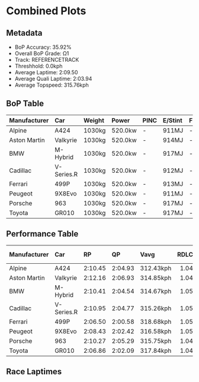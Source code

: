 # Combined Plots

## Metadata

- BoP Accuracy: 35.92%
- Overall BoP Grade: Ω1
- Track: REFERENCETRACK
- Threshhold: 0.0kph
- Average Laptime: 2:09.50
- Average Quali Laptime: 2:03.94
- Average Topspeed: 315.76kph

## BoP Table
| Manufacturer   | Car        | Weight   | Power   | PINC   | E/Stint   | FDS   | RDP    | QDP    | TDP    |
|:---------------|:-----------|:---------|:--------|:-------|:----------|:------|:-------|:-------|:-------|
| Alpine         | A424       | 1030kg   | 520.0kw | -      | 911MJ     | -     | 56.00% | 37.50% | 12.72% |
| Aston Martin   | Valkyrie   | 1030kg   | 520.0kw | -      | 914MJ     | -     | 54.85% | 33.33% | 1.23%  |
| BMW            | M-Hybrid   | 1030kg   | 520.0kw | -      | 917MJ     | -     | 50.35% | 33.33% | 11.01% |
| Cadillac       | V-Series.R | 1030kg   | 520.0kw | -      | 912MJ     | -     | 54.00% | 16.67% | 4.94%  |
| Ferrari        | 499P       | 1030kg   | 520.0kw | -      | 913MJ     | -     | 53.04% | 50.00% | 8.49%  |
| Peugeot        | 9X8Evo     | 1030kg   | 520.0kw | -      | 911MJ     | -     | 57.03% | 66.67% | 4.15%  |
| Porsche        | 963        | 1030kg   | 520.0kw | -      | 917MJ     | -     | 50.93% | 50.00% | 18.51% |
| Toyota         | GR010      | 1030kg   | 520.0kw | -      | 917MJ     | -     | 55.67% | 33.33% | 1.54%  |

## Performance Table
| Manufacturer   | Car        | RP      | QP      | Vavg      |   RDLC | BOP-Grade   | Match   |
|:---------------|:-----------|:--------|:--------|:----------|-------:|:------------|:--------|
| Alpine         | A424       | 2:10.45 | 2:04.93 | 312.43kph |   1.04 | +E2         | 54.17%  |
| Aston Martin   | Valkyrie   | 2:12.16 | 2:06.93 | 314.85kph |   1.04 | +Ω2         | 0.00%   |
| BMW            | M-Hybrid   | 2:10.41 | 2:04.54 | 314.67kph |   1.05 | +E2         | 52.11%  |
| Cadillac       | V-Series.R | 2:10.95 | 2:04.77 | 315.26kph |   1.05 | +Ω1         | 24.69%  |
| Ferrari        | 499P       | 2:06.50 | 2:00.58 | 318.68kph |   1.05 | -Ω2         | 0.00%   |
| Peugeot        | 9X8Evo     | 2:08.43 | 2:02.42 | 316.58kph |   1.05 | -B1         | 89.44%  |
| Porsche        | 963        | 2:10.27 | 2:05.29 | 315.75kph |   1.04 | +D2         | 62.20%  |
| Toyota         | GR010      | 2:06.86 | 2:02.09 | 317.84kph |   1.04 | -Ω1         | 4.79%   |

## Race Laptimes
<div>                        <script type="text/javascript">window.PlotlyConfig = {MathJaxConfig: 'local'};</script>
        <script charset="utf-8" src="https://cdn.plot.ly/plotly-3.0.1.min.js"></script>                <div id="4114c417-29df-426b-838b-ec11a9139f31" class="plotly-graph-div" style="height:100%; width:100%;"></div>            <script type="text/javascript">                window.PLOTLYENV=window.PLOTLYENV || {};                                if (document.getElementById("4114c417-29df-426b-838b-ec11a9139f31")) {                    Plotly.newPlot(                        "4114c417-29df-426b-838b-ec11a9139f31",                        [{"box":{"visible":true},"line":{"color":"rgb(64,143,255)"},"name":"A424","points":false,"y":[129.95552642329199,130.11805882657129,129.7018930551173,130.08182548826062,130.41310172424392,130.3344236181979,130.26713313276377,130.86446559577115,130.55078840982446,131.21230564355358,131.3054770849239,130.90691036350648,130.09321310887256,130.29508456517485,131.0611608608862,131.25060945833917,131.1802132581927,131.17296659053056,131.16364944639355,130.6273960393956,131.19884754646677,130.60047984522194,130.74541319846466,130.193631217905,130.6615589012314,130.926579890018,130.02592262343845,130.21537122089137,129.06832725379928,129.97312547332862,130.85411321339666,129.8188749759489,131.40485995571885,130.32303599758598,130.232970270928,130.35719885942171,130.12323501775853,130.80131606328683,129.3726872956089,130.32303599758598,129.53625493712565,130.6688055688935,131.05080847851173,130.6864046189301,130.1915607414301,130.8075274927115,130.81684463684854,130.56217603043638,130.8137389221362,131.02906847552535,130.510414118564,130.4193131536686,130.87999416933286,130.7153912895787,131.07565419621048,131.2475037436268,131.18331897290503,130.66466461594374,130.7640474867387,130.10667120595937,129.94413880268007,130.48970935381504,131.31789994377326,130.6211846099709,131.0611608608862,129.7712540170263,131.16261420815607,129.49898636057753,130.72988462490292,131.08704181682242,130.78682272796254,130.54147126568745,131.01043418725126,130.2308997944531,129.98554833217798,130.51144935680145,129.77539496997608,130.43173601251797,129.4679292134541,129.8644254583966,129.6542720961947,130.24953408272717,130.61290270407133,131.10671134333393,131.0238922843381,130.31061313873658,130.42345410661838,130.87792369285793,130.81166844566127,130.01867595577633,130.59012746284748,130.34270552409745,129.64495495205767,129.28986823661307,130.31889504463615,129.95242070857967,131.11602848747097,131.38933138215714,131.13155706103265,131.03113895200022,131.10360562862155,130.72470843371568,130.26195694157653,130.40171410363197,130.8313379721728,130.21847693560372,130.15429216488198,130.3240712358234,130.81166844566127,130.41310172424392,131.22783421711532,131.17503706700546,131.12741610808285,130.63567794529516,130.965918943041,131.21851707297827,130.84479606925962,130.50937888032655,130.57252841281087,131.2858075584124,130.39239695949496,130.33131790348554,130.3872207683077,129.9772664262784,130.00625309692694,130.5383655509751,131.3479218526592,130.28369694456293,130.1377283530828,131.29098374959958,130.2308997944531,130.202948362042,130.54768269511212,130.47935697144055,130.26920360923867,130.88102940757028,130.33959980938513,130.7153912895787,129.83957974069784,131.14915611106926,129.7060340080671,130.0010769057397,129.30436157193736,129.8727073642962,130.26609789452633,130.51144935680145,129.96277309095413,129.99175976160268,131.1243103933705,129.33438348082336,129.24121203945305,128.69460625008062,129.57248827543634,129.77746544645098,128.56002527921243,129.66980066975643,130.86239511929625,129.30125585722502,130.17189121491856,130.28783789751273,131.03942085789978,130.46175792140394,129.88098927019576,130.12841120894575,130.4886741155776,130.13048168542068,129.886165461383,130.90276941055672],"type":"violin"},{"box":{"visible":true},"line":{"color":"rgb(0,166,30)"},"name":"Valkyrie","points":false,"y":[132.18147789251842,130.91950793285028,131.42471172230557,131.53178166122305,131.72097320377623,131.18666302315896,132.12534413813447,131.8436358522448,131.44342297376687,131.42159318039535,131.34674817455013,132.06193378596006,132.4673442342884,132.73761786650724,132.9403230906714,131.6014290972179,131.54425582886392,132.47566034604893,132.25632289836363,132.21682136750084,132.23657213293222,133.0297212920976,132.21058428368045,131.98708878011482,132.12222559622424,132.25320435645338,131.4008029009939,132.75944765987873,131.48812207447997,131.47045033698876,131.56296708032522,131.88417689707765,131.94031065146154,132.36235332331103,132.05257816022942,131.4777269347793,131.5588090244449,132.376906518892,131.4798059627194,132.8301346098437,132.88003128040717,133.13263317513483,132.40497339608402,131.90184863456886,132.40289436814385,132.06817086978052,132.22721650720158,132.30206151304682,132.13366024989506,132.12326511019435,132.55050535189417,132.56713757541533,132.4954111114803,132.1856359483987,132.08376357933156,131.90600669044915,132.51828041882192,132.30933811083733,132.02866933891772,131.7043409802551,132.14197636165565,132.85196440321522,132.71059050328535,132.6846026540335,132.25944144027383,131.82908265666381,132.4611071504679,132.6596543187518,131.72513125965654,132.6669309165423,133.20747818098002,133.07753893472096,133.16277908026694,132.79894919074152,132.67108897242258,133.03699788988814,132.66485188860213,133.2168338067107,133.08065747663116,133.17941130378807,132.84156926351451,132.07544746757102,131.0099456482466,131.82180605887328,131.5411372869537,131.3363530348494,132.10663288667317,132.433040273276,131.0068271063364,131.6471677119011,131.24487580548302,131.14612197832614,132.4174475637249,132.32077276450812,133.18252984569827,130.98915536884516,131.40911901275447,131.62117986264929,130.7978847983518,132.16796421090746,133.17733227584796,131.47356887889896,131.19913719079983,131.89145349486816,131.89249300883822,132.11390948446368,131.37481505174208,131.13052926877504,131.4080794987844,132.15756907120672,131.42471172230557,131.4226326943654,131.33739254881948,131.55672999650477,132.55882146365477,132.90497961568892,131.83324071254407,131.60038958324785,132.28335026158553,132.1087119146133,131.44758102964715,132.2999824851067,132.9475996884619,132.56297951953502,133.04739302958885,132.5557029217445,132.37794603286213,132.24073018881256,132.21474233956073,132.6367850114102,132.17524080869796,132.04634107640896,132.3134961667176,131.9195203720601,132.26879706600448,132.36547186522125,131.79166015374116,132.49021354162994,132.29582442922637,132.6554962628715,132.4247241615154,132.3228517924483,132.56505854747516,132.1284626800447,132.4205661056351,132.48397645780955,132.62742938567956,132.59832299451747,132.1087119146133,132.53387312837302,132.87795225246703,132.09935628888266,132.77192182751963,131.92887599779078,132.6087181342182,132.13054170798486,132.42680318945554,132.68044459815326,133.02036566636696,132.1783593506082,132.276073663795,131.76359327654922,132.30829859686727,131.84571488018497],"type":"violin"},{"box":{"visible":true},"line":{"color":"rgb(128,128,128)"},"name":"M-Hybrid","points":false,"y":[130.6053871411218,129.57677057361997,129.3578280913806,129.65422664044993,129.7575013962232,130.23256527278028,130.74480806141577,130.0187865283296,130.04253972215744,130.0600964306389,131.34276889734306,131.31488471328427,131.21367545262646,130.33584002855358,129.9681818980007,129.93823221882644,130.39367389178662,130.36269146505464,130.41019785271035,130.70039991643327,130.95135757296234,131.41506122638435,130.99370022282937,130.7458408089735,129.93306848103776,131.05463232873558,130.95858680586645,129.6449319124303,128.6617562374687,129.46316834226934,129.84941592886142,130.85014831230453,130.80367467220654,129.514805720156,129.6315061941798,130.01052454786776,130.49798139511762,131.20334797704913,131.3438016449008,130.6962689262023,131.27564030609042,129.1905229870279,131.53692543819685,130.20674658383697,131.1279574053346,131.3438016449008,129.31341994639808,130.24805648614625,130.4339510465382,130.49075216221348,130.8594430403241,130.92140789378809,130.4855884244248,129.8927913262862,130.75823377966626,130.6105508789105,130.65289352877758,130.92657163157676,130.0972753427173,130.1664694290854,130.6002234033332,130.60641988867957,130.60848538379503,130.55788075346612,130.74687355653123,130.87183601101688,130.70866189689514,130.88113073903648,129.65939037823858,129.59949101989005,129.3423368780146,130.1726659144318,130.07765313912037,131.27047656830177,130.8150348953416,130.29659562135973,130.18092789489364,130.5165708511568,131.0825165127944,130.7396443236271,129.213243433298,129.8112042692253,130.32861079564944,129.98470585892443,130.1199957889874,130.95445581563553,130.45460599769285,130.44737676478871,130.685941450625,130.3554622321505,130.94516108761593,130.9317353693654,129.63047344662206,130.00432806252135,130.26044945683907,130.33067629076493,130.52689832673417,130.85737754520864,130.60228889844862,130.79128170151378,130.78611796372508,131.05669782385107,131.26014909272442,131.04843584338923,130.84085358428493,131.3417361497853,131.40473375080703,131.0897457456985,130.53102931696506,130.93586635959633,131.39027528499878,130.8584102927664,131.38098055697918,130.6580572665662,130.77475774059,129.36918831451564,129.7513049108768,129.8019095412057,130.1664694290854,130.09211160492862,129.95682167486564,129.7575013962232,130.821231380688,129.32994390732182,130.32241431030303,130.34306926145769,129.9423632090574,130.21913955452976,130.8842289817097,130.2108775740679,129.74923941576134,129.62634245639114,129.75233765843456,129.14611484204536,129.84941592886142,129.38054853765072,130.49075216221348,130.06422742086986,129.90724979209446,130.87183601101688,131.05463232873558,130.99060198015619],"type":"violin"},{"box":{"visible":true},"line":{"color":"rgb(0,30,255)"},"name":"V-Series.R","points":false,"y":[131.49654822650447,130.06354111660488,129.8727500108006,130.1910808232023,130.23566787510222,130.71471945598037,131.72259421055523,131.65415827042975,130.1361246894652,130.55399868750393,130.7385683442059,130.96565123644038,129.91318942996563,130.0428029529305,130.57577375936202,131.605423585795,130.82877935618947,130.46689840007156,130.5799213920969,131.1211874639982,131.16992214863302,131.44470281731853,131.31716311072108,130.81011500888252,130.81529954980113,131.3887097753977,130.17863792499767,130.77174940608495,131.8853887953991,131.2912404061281,131.1419256276726,130.51978071744122,131.46647788917662,131.638604647674,131.75888599698538,130.68050148591766,129.73795194691712,130.9075843781521,130.8899569390289,131.20517702687943,131.30783093706762,130.55088796295277,130.7364945278385,131.60127595306008,130.59443810666897,130.35594922441362,130.30617763159512,130.7551588751454,131.24354262967705,131.97871053193379,130.468972216439,131.0050537474217,130.43890187911114,131.40841103088835,129.9546657573144,129.78979735610307,131.55876271752763,130.4254220727228,131.44055518458367,129.90282034812842,130.72923617055244,131.14711016859118,131.989079613771,130.468972216439,131.04756698295415,131.7433323742296,131.87398280537818,131.7215573023715,131.3016094879653,131.63756773949024,131.10459693305873,131.0496407993216,130.26573821243008,131.44988735823713,130.5125223601552,130.59132738211784,130.69294438412228,130.57058921844344,130.46482458370411,131.63238319857166,130.98431558374733,131.34308581531408,130.18382246591625,130.2501845896743,129.86549165351457,130.6670216795293,130.4254220727228,130.0977590866676,130.24707386512313,130.0645780247886,130.03139696290958,131.01231210470772,131.06830514662857,131.92064367364551,130.9895001246659,130.84848061168015,131.74436928241334,131.8770935299293,131.21658301690036,131.8024361407016,131.4488504500534,131.85531845807122,131.6002390448764,131.06934205481227,130.8464067953127,130.81011500888252,130.81633645798485,131.487216052851,131.02371809472865,131.420853929093,130.52289144199239,130.1910808232023,130.52392835017608,130.73027307873616,131.56602107481365,131.31405238616995,131.28398204884212,129.78979735610307,130.06354111660488,130.77382322245236,130.83914843802668,130.93143326637764,130.80596737614766,130.7821184879221,131.22280446600266,130.7323468951036,131.7163727614529,130.44719714458088,131.66037971953207,130.79870901886162,131.13674108675397,130.19211773138602,130.90551056178467,131.91234840817577,130.28336565155328,130.65561568950838,131.06312060570994,131.06830514662857,130.4192006236205,131.41048484725582,131.3835252344791,131.0755635039146,131.1968817614097,130.42231134817166,131.328569100742,131.9507140109734,130.48971038011337,131.24665335422821,130.32380507071832,131.1533316176935,131.97871053193379,131.58779614667176,130.8142626416174,130.91380582725444,130.74582670149195,131.5753532484671,131.99841178742446,131.43951827639992,131.3347905498443,131.0994123921401,131.45403499097202,131.40841103088835],"type":"violin"},{"box":{"visible":true},"line":{"color":"rgb(255,0,0)"},"name":"499P","points":false,"y":[123.71832859808471,124.75733666951321,125.60140512212436,126.36609094645422,126.24149036535448,126.88459013877252,127.28451781036686,127.54075287633808,127.02627305760367,126.50475933509749,126.39322171814531,126.36910547664213,126.10985588048298,125.97219233523569,125.7782575598143,126.43642998417182,125.8134270786731,126.68663598976727,126.85042546330969,127.15790754247519,127.3036098348902,127.3769634027957,126.93282262177887,126.87755623500077,126.21134506347552,126.50877870868135,127.2563821952798,125.76619943906273,126.42638155021218,126.52485620301682,127.45835571786893,127.09158787834143,127.05541351608669,127.06847648023424,127.38801668015134,127.11067990286479,127.17097050662274,126.80219298030335,127.3176776424337,127.35787137827234,127.23226595377663,126.02142966163801,127.02928758779159,127.29959046130635,125.7933302107538,126.10885103708702,126.02343934842993,126.4283912370041,126.58112743319087,126.74290721994134,126.6886456765592,126.61227757846582,126.14000118236196,125.67073931644599,126.1359818087781,126.66754396524392,126.58816133696263,126.19225303895217,126.63438413317706,126.5429433841442,126.40628468229285,126.82731406520247,126.9900986953489,126.25153879931415,126.342979548347,127.4935252367277,126.09779775973139,125.71696211266041,126.00937154088642,125.73404445039182,126.70371832749869,126.2615872332738,126.2937422219447,125.83251910319646,127.11871865003252,126.99210838214083,126.91774997083938,126.87755623500077,127.53974803294213,126.96397276705382,127.11168474626074,126.27465019742135,127.1950867481259,126.3118294030721,126.38417812758162,126.09277354275156,127.51261726125107,124.74829307894952,125.07285749584642,125.79433505414977,126.0827251087919,126.48767699736607,126.69869411051884,127.54778678010986,127.2041303386896,126.3459940785349,126.86650295764512,127.12776224059621,126.45150263511131,126.33594564457526,126.77908158219613,126.15406898990548,125.71093305228462,126.43341545398394,126.70271348410272,126.60524367469407,126.67859724259957,127.0513941425028,127.13077677078412,127.05440867269071,127.0202439972279,126.74592175012927,126.59117586715054,126.85042546330969,126.46758012944676,126.85042546330969,127.0895781915495,127.27748390659508,127.42720557259396,127.04436023873104,127.36691496883603,126.636393819969,126.88659982556446,126.58012258979491,126.44547357473553,126.47863340680239,126.91774997083938,125.96515843146393,126.11789462765073,126.3640812596623,126.64845194072059,126.79616391992754,126.13698665217406,126.3610667294744,127.46538962164067,126.7378830029615,126.67256818222374,126.7157764482503,126.62735022940531,126.95894855007397,126.08473479558386,126.02343934842993,127.20714486887748,125.51599343346727,125.816441608861,126.66051006147217,126.19024335216024,126.39121203135336,126.47360918982255,126.13397212198616,126.16009805028126,126.2203886540392,125.61145355608402,125.3803395750119,127.45333150088908,125.28889882597903,126.86449327085319,125.5180031202592,125.58532762778893,125.10300279772538,124.90705833551209,124.39860757715346,125.90687751449792,124.50914035070969,124.49004832618633,125.87673221261895,124.9733779996458,125.67676837682178,126.284698631381,125.29693757314675,125.27282133164358,125.97319717863166,125.80940770508927,126.56705962564733,126.75998955767277,127.45433634428503,126.69567958033096,126.47360918982255,126.81626078784684,127.5638642744453,126.63840350676092,127.08656366136161,126.197277255932,126.77606705200823,126.94789527271836,126.92779840479905,127.50759304427125,127.33375513676917,126.17115132763689,126.60222914450615,127.06244741985844,126.91574028404744,126.46054622567499,126.74491690673328,126.63136960298918,126.68764083316326,126.55299181810386,126.62534054261337,126.69366989353902,126.62835507280126,126.7298442557938,127.01220525006016,126.6625197482641,126.71376676145836,127.41313776505046,126.81123657086702,126.72080066523012,126.89262888594023,126.58715649356667,126.67357302561972,126.5168174558491,126.7419023765454,126.51279808226522,126.58414196337878,127.26140641225965,126.63438413317706,126.25254364271012,125.407470346703],"type":"violin"},{"box":{"visible":true},"line":{"color":"rgb(171,214,0)"},"name":"9X8Evo","points":false,"y":[127.38393461084628,127.46832311232049,127.66353506753794,127.74283992434503,128.23697018598915,129.07272136926383,127.96550356076492,128.1627489738492,127.94720243996329,129.063570808863,129.32487014475302,127.59846441579879,128.1078456114443,127.83739571515346,128.20951850478673,128.75448521310204,128.480985130011,128.83582352777603,128.87039231151243,128.88869343231406,128.95884772872031,128.71076586896487,128.64671194615912,128.111912527178,128.40066354427046,128.69958185069714,128.48403531681123,128.3091579402623,128.58977512588737,129.03205221192687,128.91411165564966,128.99443324139017,128.75855212883576,129.12864146060218,129.18659500980732,129.1083068819337,128.89581053484804,129.33605416302066,128.63552792789147,129.31266939755196,128.67314689842814,128.47488475641043,128.88971016124748,128.56944054721887,128.63552792789147,128.11394598504484,128.93546296325158,129.30555229501797,128.13936420838047,127.84451281768743,128.00718944703533,128.1881671971848,128.41286429147155,129.1438923946035,129.01883473579235,129.0330689408603,127.75504067154613,128.03057421250406,127.90653328262631,128.31729177172969,128.5877416680205,127.71335478527573,127.96041991609779,126.72509426198745,126.81761659492905,127.32598106164112,127.41748666564929,128.76058558670263,127.51814283005828,127.72250534567655,127.27412788603651,127.31073012763976,128.47590148534385,128.5155539137474,128.22273598092121,129.22421398034402,128.5836747522868,128.97511539165512,128.20951850478673,127.51204245645775,128.3650780316006,129.1022065083331,129.01883473579235,128.97003174698798,129.08288865859808,128.45963382240907,128.79922128617275,128.3976133574702,128.61214316242268,127.41240302098217,126.71696043052005,127.3585163875107,127.48560750418872,128.08954449064268,128.17698317891714,128.9456302525858,127.97872103689944,128.00718944703533,128.54300559494982,128.2715389697256,129.10322323726658,128.91309492671627,127.96550356076492,127.716404972076,127.79469309994967,128.9547808129866,128.82870642524205,128.77685324963738,128.78702053897163,129.1347418342027,128.54402232388327,128.73618409230042,128.2674720539919,128.31525831386284,128.80633838870668,128.09361140637637,128.1078456114443,129.0157845489921,128.6223104517569,128.70466549536428,127.92483440342795,129.06052062206277,128.9446135236524,128.3904962549362,128.58570821015368,129.30555229501797,128.59790895735475,129.09407267686572,129.18354482300708,128.96799828912114,129.31775304221907,129.164226973272,128.9161451135165,129.003583801791,128.2552713067908,128.07429355664132,127.99600542876765,128.07531028557474,127.90246636689263,128.5755409208194,129.06865445353012,128.06920991197418],"type":"violin"},{"box":{"visible":true},"line":{"color":"rgb(255,128,102)"},"name":"963","points":false,"y":[127.77332229367337,129.0736124100784,129.1827420635534,129.13332486197982,129.3042260174218,130.24212332228717,130.26271382294286,129.94047248768175,129.559548225552,130.26374334797563,129.67073692909258,130.1484365443039,130.3368396253032,129.839579034469,129.92605913722278,129.76442370707585,129.98474206409142,130.47788455479449,130.44905785387658,130.69820291181006,130.85160214169477,130.8258640158752,131.08839289923483,130.80115541508837,130.2575661977789,131.1038357747266,130.32860342504094,130.08151741717302,130.85777929189143,130.15461369450063,129.80045708322322,129.60072922686334,130.3203672247787,129.99297826435367,130.0640154916157,129.6264673526829,129.54307582502747,130.736295338023,131.03691664759572,129.81075233355105,128.99330945752132,129.59867017679775,130.22050329659874,130.6106932840235,130.29771767405745,130.228739496861,130.83101164103908,130.6786419361872,129.9198819870261,130.22565092176265,129.96826966356687,130.15461369450063,129.95282678807513,130.92366889398957,130.945288919678,129.82825425910838,129.56160727561758,129.98062396396026,130.93190509425182,129.99812588951758,130.7002619618756,130.81453924051456,131.0811862240054,130.93705271941573,130.0887240924025,130.37802062661456,131.22737877866055,130.85057261666196,130.68070098625276,130.41405400276196,130.6312837846792,130.69511433671173,131.20267017787376,131.17384347695582,128.97786658202955,129.33922986853642,128.97477800693122,129.4946881484867,129.72530175583006,131.03691664759572,130.50259315558128,129.75412845674802,129.81178185858386,129.89723243630485,130.89793076817,130.2297690218938,130.41920162792587,129.54307582502747,129.28878314193005,129.91679341192773,131.1419282009396,131.1172196001528,130.91955079385846,130.97411562059594,130.87528121744873,130.3069833993525,131.02250329713672,130.18344039541856,130.37390252648342,131.2294378287261,130.68584861141667,129.668677879027,130.04445451599284,129.83134283420674,131.09045194930042,130.01871639017324,130.89381266803886,130.25035952254942,129.56984347587985,129.94150201271452,130.05783834141903,129.474097647831,129.45762524730648,129.45247762214257,129.70368173014162,129.57499110104374,130.84645451653083,130.93499366935018,130.91852126882563,129.57087300091263,129.95900393827182,130.21947377156596,129.99606683945203,129.92194103709164,129.4514480971098,129.96312203840296,129.5471939251586,130.3038948242542,130.04342499096003,130.7826239644983,130.12269841848433,131.1686958517919,130.76100393880984,130.6168704342202,130.07328121691074,130.21741472150038,131.16972537682472,130.78983063972777,131.08633384916928,130.54789225702373,131.18722730238204,130.32448532490983,130.2410937972544,130.6209885343513,130.46758930446666,130.5489217820565,131.29429790579147,130.63746093487586,130.60966375899073,130.33066247510652,130.7682106140393,130.58186658310558,129.2373068902909,129.56469585071594,129.8817895608131,130.72908866279357,131.11824912518557,130.56539418258106,129.5719025259454,130.29154052386076,130.32654437497538,131.12648532544782,130.9586727451042,130.44391022871264],"type":"violin"},{"box":{"visible":true},"line":{"color":"rgb(102,5,0)"},"name":"GR010","points":false,"y":[125.26136774054602,125.8806685506354,125.91479533757713,126.32030186476695,126.12055978825514,126.94161013291172,126.15067165908606,126.69569652112583,126.54814835405429,126.57725649585753,126.68164431473805,126.35342492268096,126.80711044320027,126.40260764503813,126.77097619820314,126.87034537194522,127.5709482332781,127.07309863554009,127.14837831261744,127.26179969274726,127.21362069941779,127.38425463412638,126.43673443197986,126.44476426420144,127.22064680261168,126.86833791388982,126.69870770820891,127.28287800232891,126.51402156711256,126.81915519153263,126.52606631544495,127.6673062199371,127.4786051627299,127.43343735648355,127.50972076258856,127.47459024661913,126.94462131999482,127.60808620730293,126.47587986406006,126.80108806903408,126.61037955377155,126.60536090863306,126.74989788862149,127.63819807813385,126.76194263695386,126.73584568223374,126.47989478017087,126.44175307711834,126.56320428946975,127.13031119011889,127.59001908480438,127.74459335506977,126.6736144825165,126.78502840459092,126.39357408378886,127.60206383313673,127.59202654285976,126.36446594198563,127.08514338387249,126.31327576157305,127.24373257024871,127.05101659693076,126.55417072822047,126.0553174014548,127.18752374469764,127.55589229786263,126.77800230139704,126.46985748989388,126.52707004447264,126.70372635334742,126.81614400444955,126.5872937861345,126.7077412694582,127.12027389984192,127.66529876188167,127.5829929816105,127.55488856883495,126.3373652582378,126.5872937861345,127.54083636244718,126.4206747675367,126.25305201991121,126.4176635804536,126.43071205781368,126.7519053466769,126.97473319082575,127.56392213008425,127.37622480190478,127.31499733121521,126.7529090757046,126.36848085809642,127.11124033859264,126.99681522943511,126.65855854710102,126.63848396654708,126.83220366889272,127.51574313675475,126.99681522943511,127.4193851500958,126.70372635334742,126.9928003133243,127.35113157621235,127.30295258288285,127.73054114868202,126.90848707499772,126.80108806903408,126.63045413432549,127.37321361482171,127.05402778401387,126.29018999393601,126.43673443197986,127.73957470993132,127.01688980998907,127.00685251971207,127.1222813578973,126.26208558116048,127.03796811957069,127.18652001566991,127.17246780928218,127.74158216798669,127.00083014554589,127.31298987315984,126.59130870224529,126.68164431473805,126.6294504052978,126.70573381140281,126.82216637861572,126.72982330806755,127.42440379523426,126.34941000657018,127.09518067414946,126.82517756569882,126.68565923084887,126.81112535931105,127.65726892966008,127.34410547301846,126.23297743935724,126.38855543865037,126.09847774964577,126.5340961476665,126.88138639124989,127.20358340914079,126.36647340004103,126.22795879421876,126.0482912982609,126.92354301041317,126.69770397918123,126.24000354255114,126.15468657519685,125.81743362189044,125.95594822771271,125.74717258995165,126.78402467556322,127.34009055690768,127.20057222205772,126.62142057307621,127.14335966747896,126.67060329543341,127.75463064534678,127.36016513746164,126.72781585001215,127.4515044789821,126.24702964574502,127.09417694512179,127.32101970538143,127.18752374469764,127.19153866080843],"type":"violin"}],                        {"template":{"data":{"histogram2dcontour":[{"type":"histogram2dcontour","colorbar":{"outlinewidth":0,"ticks":""},"colorscale":[[0.0,"#0d0887"],[0.1111111111111111,"#46039f"],[0.2222222222222222,"#7201a8"],[0.3333333333333333,"#9c179e"],[0.4444444444444444,"#bd3786"],[0.5555555555555556,"#d8576b"],[0.6666666666666666,"#ed7953"],[0.7777777777777778,"#fb9f3a"],[0.8888888888888888,"#fdca26"],[1.0,"#f0f921"]]}],"choropleth":[{"type":"choropleth","colorbar":{"outlinewidth":0,"ticks":""}}],"histogram2d":[{"type":"histogram2d","colorbar":{"outlinewidth":0,"ticks":""},"colorscale":[[0.0,"#0d0887"],[0.1111111111111111,"#46039f"],[0.2222222222222222,"#7201a8"],[0.3333333333333333,"#9c179e"],[0.4444444444444444,"#bd3786"],[0.5555555555555556,"#d8576b"],[0.6666666666666666,"#ed7953"],[0.7777777777777778,"#fb9f3a"],[0.8888888888888888,"#fdca26"],[1.0,"#f0f921"]]}],"heatmap":[{"type":"heatmap","colorbar":{"outlinewidth":0,"ticks":""},"colorscale":[[0.0,"#0d0887"],[0.1111111111111111,"#46039f"],[0.2222222222222222,"#7201a8"],[0.3333333333333333,"#9c179e"],[0.4444444444444444,"#bd3786"],[0.5555555555555556,"#d8576b"],[0.6666666666666666,"#ed7953"],[0.7777777777777778,"#fb9f3a"],[0.8888888888888888,"#fdca26"],[1.0,"#f0f921"]]}],"contourcarpet":[{"type":"contourcarpet","colorbar":{"outlinewidth":0,"ticks":""}}],"contour":[{"type":"contour","colorbar":{"outlinewidth":0,"ticks":""},"colorscale":[[0.0,"#0d0887"],[0.1111111111111111,"#46039f"],[0.2222222222222222,"#7201a8"],[0.3333333333333333,"#9c179e"],[0.4444444444444444,"#bd3786"],[0.5555555555555556,"#d8576b"],[0.6666666666666666,"#ed7953"],[0.7777777777777778,"#fb9f3a"],[0.8888888888888888,"#fdca26"],[1.0,"#f0f921"]]}],"surface":[{"type":"surface","colorbar":{"outlinewidth":0,"ticks":""},"colorscale":[[0.0,"#0d0887"],[0.1111111111111111,"#46039f"],[0.2222222222222222,"#7201a8"],[0.3333333333333333,"#9c179e"],[0.4444444444444444,"#bd3786"],[0.5555555555555556,"#d8576b"],[0.6666666666666666,"#ed7953"],[0.7777777777777778,"#fb9f3a"],[0.8888888888888888,"#fdca26"],[1.0,"#f0f921"]]}],"mesh3d":[{"type":"mesh3d","colorbar":{"outlinewidth":0,"ticks":""}}],"scatter":[{"fillpattern":{"fillmode":"overlay","size":10,"solidity":0.2},"type":"scatter"}],"parcoords":[{"type":"parcoords","line":{"colorbar":{"outlinewidth":0,"ticks":""}}}],"scatterpolargl":[{"type":"scatterpolargl","marker":{"colorbar":{"outlinewidth":0,"ticks":""}}}],"bar":[{"error_x":{"color":"#2a3f5f"},"error_y":{"color":"#2a3f5f"},"marker":{"line":{"color":"#E5ECF6","width":0.5},"pattern":{"fillmode":"overlay","size":10,"solidity":0.2}},"type":"bar"}],"scattergeo":[{"type":"scattergeo","marker":{"colorbar":{"outlinewidth":0,"ticks":""}}}],"scatterpolar":[{"type":"scatterpolar","marker":{"colorbar":{"outlinewidth":0,"ticks":""}}}],"histogram":[{"marker":{"pattern":{"fillmode":"overlay","size":10,"solidity":0.2}},"type":"histogram"}],"scattergl":[{"type":"scattergl","marker":{"colorbar":{"outlinewidth":0,"ticks":""}}}],"scatter3d":[{"type":"scatter3d","line":{"colorbar":{"outlinewidth":0,"ticks":""}},"marker":{"colorbar":{"outlinewidth":0,"ticks":""}}}],"scattermap":[{"type":"scattermap","marker":{"colorbar":{"outlinewidth":0,"ticks":""}}}],"scattermapbox":[{"type":"scattermapbox","marker":{"colorbar":{"outlinewidth":0,"ticks":""}}}],"scatterternary":[{"type":"scatterternary","marker":{"colorbar":{"outlinewidth":0,"ticks":""}}}],"scattercarpet":[{"type":"scattercarpet","marker":{"colorbar":{"outlinewidth":0,"ticks":""}}}],"carpet":[{"aaxis":{"endlinecolor":"#2a3f5f","gridcolor":"white","linecolor":"white","minorgridcolor":"white","startlinecolor":"#2a3f5f"},"baxis":{"endlinecolor":"#2a3f5f","gridcolor":"white","linecolor":"white","minorgridcolor":"white","startlinecolor":"#2a3f5f"},"type":"carpet"}],"table":[{"cells":{"fill":{"color":"#EBF0F8"},"line":{"color":"white"}},"header":{"fill":{"color":"#C8D4E3"},"line":{"color":"white"}},"type":"table"}],"barpolar":[{"marker":{"line":{"color":"#E5ECF6","width":0.5},"pattern":{"fillmode":"overlay","size":10,"solidity":0.2}},"type":"barpolar"}],"pie":[{"automargin":true,"type":"pie"}]},"layout":{"autotypenumbers":"strict","colorway":["#636efa","#EF553B","#00cc96","#ab63fa","#FFA15A","#19d3f3","#FF6692","#B6E880","#FF97FF","#FECB52"],"font":{"color":"#2a3f5f"},"hovermode":"closest","hoverlabel":{"align":"left"},"paper_bgcolor":"white","plot_bgcolor":"#E5ECF6","polar":{"bgcolor":"#E5ECF6","angularaxis":{"gridcolor":"white","linecolor":"white","ticks":""},"radialaxis":{"gridcolor":"white","linecolor":"white","ticks":""}},"ternary":{"bgcolor":"#E5ECF6","aaxis":{"gridcolor":"white","linecolor":"white","ticks":""},"baxis":{"gridcolor":"white","linecolor":"white","ticks":""},"caxis":{"gridcolor":"white","linecolor":"white","ticks":""}},"coloraxis":{"colorbar":{"outlinewidth":0,"ticks":""}},"colorscale":{"sequential":[[0.0,"#0d0887"],[0.1111111111111111,"#46039f"],[0.2222222222222222,"#7201a8"],[0.3333333333333333,"#9c179e"],[0.4444444444444444,"#bd3786"],[0.5555555555555556,"#d8576b"],[0.6666666666666666,"#ed7953"],[0.7777777777777778,"#fb9f3a"],[0.8888888888888888,"#fdca26"],[1.0,"#f0f921"]],"sequentialminus":[[0.0,"#0d0887"],[0.1111111111111111,"#46039f"],[0.2222222222222222,"#7201a8"],[0.3333333333333333,"#9c179e"],[0.4444444444444444,"#bd3786"],[0.5555555555555556,"#d8576b"],[0.6666666666666666,"#ed7953"],[0.7777777777777778,"#fb9f3a"],[0.8888888888888888,"#fdca26"],[1.0,"#f0f921"]],"diverging":[[0,"#8e0152"],[0.1,"#c51b7d"],[0.2,"#de77ae"],[0.3,"#f1b6da"],[0.4,"#fde0ef"],[0.5,"#f7f7f7"],[0.6,"#e6f5d0"],[0.7,"#b8e186"],[0.8,"#7fbc41"],[0.9,"#4d9221"],[1,"#276419"]]},"xaxis":{"gridcolor":"white","linecolor":"white","ticks":"","title":{"standoff":15},"zerolinecolor":"white","automargin":true,"zerolinewidth":2},"yaxis":{"gridcolor":"white","linecolor":"white","ticks":"","title":{"standoff":15},"zerolinecolor":"white","automargin":true,"zerolinewidth":2},"scene":{"xaxis":{"backgroundcolor":"#E5ECF6","gridcolor":"white","linecolor":"white","showbackground":true,"ticks":"","zerolinecolor":"white","gridwidth":2},"yaxis":{"backgroundcolor":"#E5ECF6","gridcolor":"white","linecolor":"white","showbackground":true,"ticks":"","zerolinecolor":"white","gridwidth":2},"zaxis":{"backgroundcolor":"#E5ECF6","gridcolor":"white","linecolor":"white","showbackground":true,"ticks":"","zerolinecolor":"white","gridwidth":2}},"shapedefaults":{"line":{"color":"#2a3f5f"}},"annotationdefaults":{"arrowcolor":"#2a3f5f","arrowhead":0,"arrowwidth":1},"geo":{"bgcolor":"white","landcolor":"#E5ECF6","subunitcolor":"white","showland":true,"showlakes":true,"lakecolor":"white"},"title":{"x":0.05},"mapbox":{"style":"light"}}},"xaxis":{"showticklabels":false,"title":{}}},                        {"responsive": true}                    )                };            </script>        </div>

## Quali Laptimes
<div>                        <script type="text/javascript">window.PlotlyConfig = {MathJaxConfig: 'local'};</script>
        <script charset="utf-8" src="https://cdn.plot.ly/plotly-3.0.1.min.js"></script>                <div id="a8e89c8a-497a-4883-a65f-1aeeb53242c5" class="plotly-graph-div" style="height:100%; width:100%;"></div>            <script type="text/javascript">                window.PLOTLYENV=window.PLOTLYENV || {};                                if (document.getElementById("a8e89c8a-497a-4883-a65f-1aeeb53242c5")) {                    Plotly.newPlot(                        "a8e89c8a-497a-4883-a65f-1aeeb53242c5",                        [{"box":{"visible":true},"line":{"color":"rgb(64,143,255)"},"name":"A424","points":false,"y":[124.85455597686962,124.88459723006042,125.04516254883892],"type":"violin"},{"box":{"visible":true},"line":{"color":"rgb(0,166,30)"},"name":"Valkyrie","points":false,"y":[126.92935515361238],"type":"violin"},{"box":{"visible":true},"line":{"color":"rgb(128,128,128)"},"name":"M-Hybrid","points":false,"y":[124.54379587022835],"type":"violin"},{"box":{"visible":true},"line":{"color":"rgb(0,30,255)"},"name":"V-Series.R","points":false,"y":[124.76737669242321],"type":"violin"},{"box":{"visible":true},"line":{"color":"rgb(255,0,0)"},"name":"499P","points":false,"y":[120.47784042991765,120.68633013429908],"type":"violin"},{"box":{"visible":true},"line":{"color":"rgb(171,214,0)"},"name":"9X8Evo","points":false,"y":[122.42169532824373,122.42067803824838],"type":"violin"},{"box":{"visible":true},"line":{"color":"rgb(255,128,102)"},"name":"963","points":false,"y":[125.37774913909215,125.25824757053125,125.04087833806275,125.48282810455088],"type":"violin"},{"box":{"visible":true},"line":{"color":"rgb(102,5,0)"},"name":"GR010","points":false,"y":[122.09070497110751],"type":"violin"}],                        {"template":{"data":{"histogram2dcontour":[{"type":"histogram2dcontour","colorbar":{"outlinewidth":0,"ticks":""},"colorscale":[[0.0,"#0d0887"],[0.1111111111111111,"#46039f"],[0.2222222222222222,"#7201a8"],[0.3333333333333333,"#9c179e"],[0.4444444444444444,"#bd3786"],[0.5555555555555556,"#d8576b"],[0.6666666666666666,"#ed7953"],[0.7777777777777778,"#fb9f3a"],[0.8888888888888888,"#fdca26"],[1.0,"#f0f921"]]}],"choropleth":[{"type":"choropleth","colorbar":{"outlinewidth":0,"ticks":""}}],"histogram2d":[{"type":"histogram2d","colorbar":{"outlinewidth":0,"ticks":""},"colorscale":[[0.0,"#0d0887"],[0.1111111111111111,"#46039f"],[0.2222222222222222,"#7201a8"],[0.3333333333333333,"#9c179e"],[0.4444444444444444,"#bd3786"],[0.5555555555555556,"#d8576b"],[0.6666666666666666,"#ed7953"],[0.7777777777777778,"#fb9f3a"],[0.8888888888888888,"#fdca26"],[1.0,"#f0f921"]]}],"heatmap":[{"type":"heatmap","colorbar":{"outlinewidth":0,"ticks":""},"colorscale":[[0.0,"#0d0887"],[0.1111111111111111,"#46039f"],[0.2222222222222222,"#7201a8"],[0.3333333333333333,"#9c179e"],[0.4444444444444444,"#bd3786"],[0.5555555555555556,"#d8576b"],[0.6666666666666666,"#ed7953"],[0.7777777777777778,"#fb9f3a"],[0.8888888888888888,"#fdca26"],[1.0,"#f0f921"]]}],"contourcarpet":[{"type":"contourcarpet","colorbar":{"outlinewidth":0,"ticks":""}}],"contour":[{"type":"contour","colorbar":{"outlinewidth":0,"ticks":""},"colorscale":[[0.0,"#0d0887"],[0.1111111111111111,"#46039f"],[0.2222222222222222,"#7201a8"],[0.3333333333333333,"#9c179e"],[0.4444444444444444,"#bd3786"],[0.5555555555555556,"#d8576b"],[0.6666666666666666,"#ed7953"],[0.7777777777777778,"#fb9f3a"],[0.8888888888888888,"#fdca26"],[1.0,"#f0f921"]]}],"surface":[{"type":"surface","colorbar":{"outlinewidth":0,"ticks":""},"colorscale":[[0.0,"#0d0887"],[0.1111111111111111,"#46039f"],[0.2222222222222222,"#7201a8"],[0.3333333333333333,"#9c179e"],[0.4444444444444444,"#bd3786"],[0.5555555555555556,"#d8576b"],[0.6666666666666666,"#ed7953"],[0.7777777777777778,"#fb9f3a"],[0.8888888888888888,"#fdca26"],[1.0,"#f0f921"]]}],"mesh3d":[{"type":"mesh3d","colorbar":{"outlinewidth":0,"ticks":""}}],"scatter":[{"fillpattern":{"fillmode":"overlay","size":10,"solidity":0.2},"type":"scatter"}],"parcoords":[{"type":"parcoords","line":{"colorbar":{"outlinewidth":0,"ticks":""}}}],"scatterpolargl":[{"type":"scatterpolargl","marker":{"colorbar":{"outlinewidth":0,"ticks":""}}}],"bar":[{"error_x":{"color":"#2a3f5f"},"error_y":{"color":"#2a3f5f"},"marker":{"line":{"color":"#E5ECF6","width":0.5},"pattern":{"fillmode":"overlay","size":10,"solidity":0.2}},"type":"bar"}],"scattergeo":[{"type":"scattergeo","marker":{"colorbar":{"outlinewidth":0,"ticks":""}}}],"scatterpolar":[{"type":"scatterpolar","marker":{"colorbar":{"outlinewidth":0,"ticks":""}}}],"histogram":[{"marker":{"pattern":{"fillmode":"overlay","size":10,"solidity":0.2}},"type":"histogram"}],"scattergl":[{"type":"scattergl","marker":{"colorbar":{"outlinewidth":0,"ticks":""}}}],"scatter3d":[{"type":"scatter3d","line":{"colorbar":{"outlinewidth":0,"ticks":""}},"marker":{"colorbar":{"outlinewidth":0,"ticks":""}}}],"scattermap":[{"type":"scattermap","marker":{"colorbar":{"outlinewidth":0,"ticks":""}}}],"scattermapbox":[{"type":"scattermapbox","marker":{"colorbar":{"outlinewidth":0,"ticks":""}}}],"scatterternary":[{"type":"scatterternary","marker":{"colorbar":{"outlinewidth":0,"ticks":""}}}],"scattercarpet":[{"type":"scattercarpet","marker":{"colorbar":{"outlinewidth":0,"ticks":""}}}],"carpet":[{"aaxis":{"endlinecolor":"#2a3f5f","gridcolor":"white","linecolor":"white","minorgridcolor":"white","startlinecolor":"#2a3f5f"},"baxis":{"endlinecolor":"#2a3f5f","gridcolor":"white","linecolor":"white","minorgridcolor":"white","startlinecolor":"#2a3f5f"},"type":"carpet"}],"table":[{"cells":{"fill":{"color":"#EBF0F8"},"line":{"color":"white"}},"header":{"fill":{"color":"#C8D4E3"},"line":{"color":"white"}},"type":"table"}],"barpolar":[{"marker":{"line":{"color":"#E5ECF6","width":0.5},"pattern":{"fillmode":"overlay","size":10,"solidity":0.2}},"type":"barpolar"}],"pie":[{"automargin":true,"type":"pie"}]},"layout":{"autotypenumbers":"strict","colorway":["#636efa","#EF553B","#00cc96","#ab63fa","#FFA15A","#19d3f3","#FF6692","#B6E880","#FF97FF","#FECB52"],"font":{"color":"#2a3f5f"},"hovermode":"closest","hoverlabel":{"align":"left"},"paper_bgcolor":"white","plot_bgcolor":"#E5ECF6","polar":{"bgcolor":"#E5ECF6","angularaxis":{"gridcolor":"white","linecolor":"white","ticks":""},"radialaxis":{"gridcolor":"white","linecolor":"white","ticks":""}},"ternary":{"bgcolor":"#E5ECF6","aaxis":{"gridcolor":"white","linecolor":"white","ticks":""},"baxis":{"gridcolor":"white","linecolor":"white","ticks":""},"caxis":{"gridcolor":"white","linecolor":"white","ticks":""}},"coloraxis":{"colorbar":{"outlinewidth":0,"ticks":""}},"colorscale":{"sequential":[[0.0,"#0d0887"],[0.1111111111111111,"#46039f"],[0.2222222222222222,"#7201a8"],[0.3333333333333333,"#9c179e"],[0.4444444444444444,"#bd3786"],[0.5555555555555556,"#d8576b"],[0.6666666666666666,"#ed7953"],[0.7777777777777778,"#fb9f3a"],[0.8888888888888888,"#fdca26"],[1.0,"#f0f921"]],"sequentialminus":[[0.0,"#0d0887"],[0.1111111111111111,"#46039f"],[0.2222222222222222,"#7201a8"],[0.3333333333333333,"#9c179e"],[0.4444444444444444,"#bd3786"],[0.5555555555555556,"#d8576b"],[0.6666666666666666,"#ed7953"],[0.7777777777777778,"#fb9f3a"],[0.8888888888888888,"#fdca26"],[1.0,"#f0f921"]],"diverging":[[0,"#8e0152"],[0.1,"#c51b7d"],[0.2,"#de77ae"],[0.3,"#f1b6da"],[0.4,"#fde0ef"],[0.5,"#f7f7f7"],[0.6,"#e6f5d0"],[0.7,"#b8e186"],[0.8,"#7fbc41"],[0.9,"#4d9221"],[1,"#276419"]]},"xaxis":{"gridcolor":"white","linecolor":"white","ticks":"","title":{"standoff":15},"zerolinecolor":"white","automargin":true,"zerolinewidth":2},"yaxis":{"gridcolor":"white","linecolor":"white","ticks":"","title":{"standoff":15},"zerolinecolor":"white","automargin":true,"zerolinewidth":2},"scene":{"xaxis":{"backgroundcolor":"#E5ECF6","gridcolor":"white","linecolor":"white","showbackground":true,"ticks":"","zerolinecolor":"white","gridwidth":2},"yaxis":{"backgroundcolor":"#E5ECF6","gridcolor":"white","linecolor":"white","showbackground":true,"ticks":"","zerolinecolor":"white","gridwidth":2},"zaxis":{"backgroundcolor":"#E5ECF6","gridcolor":"white","linecolor":"white","showbackground":true,"ticks":"","zerolinecolor":"white","gridwidth":2}},"shapedefaults":{"line":{"color":"#2a3f5f"}},"annotationdefaults":{"arrowcolor":"#2a3f5f","arrowhead":0,"arrowwidth":1},"geo":{"bgcolor":"white","landcolor":"#E5ECF6","subunitcolor":"white","showland":true,"showlakes":true,"lakecolor":"white"},"title":{"x":0.05},"mapbox":{"style":"light"}}},"xaxis":{"showticklabels":false,"title":{}}},                        {"responsive": true}                    )                };            </script>        </div>

## Topspeeds
<div>                        <script type="text/javascript">window.PlotlyConfig = {MathJaxConfig: 'local'};</script>
        <script charset="utf-8" src="https://cdn.plot.ly/plotly-3.0.1.min.js"></script>                <div id="1c1f9834-51a7-4a49-bc57-3d86ac0bd8ce" class="plotly-graph-div" style="height:100%; width:100%;"></div>            <script type="text/javascript">                window.PLOTLYENV=window.PLOTLYENV || {};                                if (document.getElementById("1c1f9834-51a7-4a49-bc57-3d86ac0bd8ce")) {                    Plotly.newPlot(                        "1c1f9834-51a7-4a49-bc57-3d86ac0bd8ce",                        [{"box":{"visible":true},"line":{"color":"rgb(64,143,255)"},"name":"A424","points":false,"y":[314.2233203287623,308.87526767062997,314.2233203287623,308.87526767062997,308.87526767062997,313.31516044341913,315.13148021410564,314.2233203287623,309.7834275559732,313.31516044341913,309.7834275559732,311.4988406727327,308.87526767062997,308.87526767062997,309.7834275559732,311.4988406727327,310.59068078738943,310.59068078738943,312.407000558076,308.87526767062997,311.4988406727327,312.407000558076,313.31516044341913,308.87526767062997,312.407000558076,313.31516044341913,312.407000558076,315.13148021410564,314.2233203287623,314.2233203287623,314.2233203287623,314.2233203287623,314.2233203287623,314.2233203287623,312.407000558076,313.31516044341913,312.407000558076,315.13148021410564,314.2233203287623,314.2233203287623,314.2233203287623,314.2233203287623,314.2233203287623,314.2233203287623],"type":"violin"},{"box":{"visible":true},"line":{"color":"rgb(0,166,30)"},"name":"Valkyrie","points":false,"y":[313.47356215335907,318.99423007472785,313.47356215335907,313.47356215335907],"type":"violin"},{"box":{"visible":true},"line":{"color":"rgb(128,128,128)"},"name":"M-Hybrid","points":false,"y":[313.8696872476995,316.5911007209455,313.8696872476995,312.9625494232842,314.77682507211483,315.68396289653015,312.9625494232842,316.5911007209455,312.9625494232842,315.68396289653015,317.4982385453608,316.5911007209455,319.3125141941914,313.8696872476995,314.77682507211483,313.8696872476995,313.8696872476995,315.68396289653015,314.77682507211483,314.77682507211483,314.77682507211483,313.8696872476995,312.9625494232842,313.8696872476995,315.68396289653015,312.9625494232842,313.8696872476995,315.68396289653015,313.8696872476995,312.9625494232842,313.8696872476995,315.68396289653015,312.9625494232842,313.8696872476995,315.68396289653015],"type":"violin"},{"box":{"visible":true},"line":{"color":"rgb(0,30,255)"},"name":"V-Series.R","points":false,"y":[319.44388913129103,317.539454272962,316.63735355059566,313.93105138349654,316.63735355059566,313.93105138349654,316.63735355059566,314.83315210586295,314.83315210586295,314.83315210586295,314.83315210586295,313.93105138349654,313.93105138349654,314.83315210586295,314.83315210586295,313.93105138349654,313.93105138349654],"type":"violin"},{"box":{"visible":true},"line":{"color":"rgb(255,0,0)"},"name":"499P","points":false,"y":[317.9401793685092,321.6854154833245,319.76218612706793,321.6854154833245,317.0291759892297,322.5964188626038,317.9401793685092,318.8511827477886,318.8511827477886,317.0291759892297,317.0291759892297,319.76218612706793,320.67318950634734,320.67318950634734,321.6854154833245,317.9401793685092,317.9401793685092,317.0291759892297,319.76218612706793,318.8511827477886,317.9401793685092,319.76218612706793,317.0291759892297,318.8511827477886,318.8511827477886,317.0291759892297,317.0291759892297,317.9401793685092,317.9401793685092,318.8511827477886,318.8511827477886,317.9401793685092,317.9401793685092,318.8511827477886,317.0291759892297,318.8511827477886,318.8511827477886,317.9401793685092,317.9401793685092,318.8511827477886,317.0291759892297],"type":"violin"},{"box":{"visible":true},"line":{"color":"rgb(171,214,0)"},"name":"9X8Evo","points":false,"y":[320.1390606586324,317.3264175150988,315.51828977997,318.2304813826632,318.2304813826632,318.2304813826632,315.51828977997,314.6142259124056,315.51828977997,315.51828977997,314.6142259124056,315.51828977997],"type":"violin"},{"box":{"visible":true},"line":{"color":"rgb(255,128,102)"},"name":"963","points":false,"y":[319.88629242383723,318.97752454763315,315.3424530428168,318.97752454763315,313.52491729040867,313.52491729040867,314.43368516661275,313.52491729040867,314.43368516661275,315.3424530428168,316.2512209190209,318.06875667142907,318.06875667142907,313.52491729040867,315.3424530428168,315.3424530428168,315.3424530428168,316.2512209190209,315.3424530428168,316.2512209190209,316.2512209190209,316.2512209190209,315.3424530428168,314.43368516661275,315.3424530428168,313.52491729040867,315.3424530428168,316.2512209190209,316.2512209190209,315.3424530428168,314.43368516661275,316.2512209190209,318.06875667142907,316.2512209190209,318.06875667142907,317.159988795225,315.3424530428168,317.159988795225,316.2512209190209,316.2512209190209,315.3424530428168,313.52491729040867,313.52491729040867,316.2512209190209,318.06875667142907,315.3424530428168,317.159988795225,317.159988795225,317.159988795225,313.52491729040867,314.43368516661275,315.3424530428168,315.3424530428168,316.2512209190209,316.2512209190209,315.3424530428168,314.43368516661275,316.2512209190209,313.52491729040867,314.43368516661275,315.3424530428168,315.3424530428168,316.2512209190209,316.2512209190209,315.3424530428168,314.43368516661275,316.2512209190209],"type":"violin"},{"box":{"visible":true},"line":{"color":"rgb(102,5,0)"},"name":"GR010","points":false,"y":[315.81344284319937,321.3753190380044,320.36406882076705,315.81344284319937,315.81344284319937],"type":"violin"}],                        {"template":{"data":{"histogram2dcontour":[{"type":"histogram2dcontour","colorbar":{"outlinewidth":0,"ticks":""},"colorscale":[[0.0,"#0d0887"],[0.1111111111111111,"#46039f"],[0.2222222222222222,"#7201a8"],[0.3333333333333333,"#9c179e"],[0.4444444444444444,"#bd3786"],[0.5555555555555556,"#d8576b"],[0.6666666666666666,"#ed7953"],[0.7777777777777778,"#fb9f3a"],[0.8888888888888888,"#fdca26"],[1.0,"#f0f921"]]}],"choropleth":[{"type":"choropleth","colorbar":{"outlinewidth":0,"ticks":""}}],"histogram2d":[{"type":"histogram2d","colorbar":{"outlinewidth":0,"ticks":""},"colorscale":[[0.0,"#0d0887"],[0.1111111111111111,"#46039f"],[0.2222222222222222,"#7201a8"],[0.3333333333333333,"#9c179e"],[0.4444444444444444,"#bd3786"],[0.5555555555555556,"#d8576b"],[0.6666666666666666,"#ed7953"],[0.7777777777777778,"#fb9f3a"],[0.8888888888888888,"#fdca26"],[1.0,"#f0f921"]]}],"heatmap":[{"type":"heatmap","colorbar":{"outlinewidth":0,"ticks":""},"colorscale":[[0.0,"#0d0887"],[0.1111111111111111,"#46039f"],[0.2222222222222222,"#7201a8"],[0.3333333333333333,"#9c179e"],[0.4444444444444444,"#bd3786"],[0.5555555555555556,"#d8576b"],[0.6666666666666666,"#ed7953"],[0.7777777777777778,"#fb9f3a"],[0.8888888888888888,"#fdca26"],[1.0,"#f0f921"]]}],"contourcarpet":[{"type":"contourcarpet","colorbar":{"outlinewidth":0,"ticks":""}}],"contour":[{"type":"contour","colorbar":{"outlinewidth":0,"ticks":""},"colorscale":[[0.0,"#0d0887"],[0.1111111111111111,"#46039f"],[0.2222222222222222,"#7201a8"],[0.3333333333333333,"#9c179e"],[0.4444444444444444,"#bd3786"],[0.5555555555555556,"#d8576b"],[0.6666666666666666,"#ed7953"],[0.7777777777777778,"#fb9f3a"],[0.8888888888888888,"#fdca26"],[1.0,"#f0f921"]]}],"surface":[{"type":"surface","colorbar":{"outlinewidth":0,"ticks":""},"colorscale":[[0.0,"#0d0887"],[0.1111111111111111,"#46039f"],[0.2222222222222222,"#7201a8"],[0.3333333333333333,"#9c179e"],[0.4444444444444444,"#bd3786"],[0.5555555555555556,"#d8576b"],[0.6666666666666666,"#ed7953"],[0.7777777777777778,"#fb9f3a"],[0.8888888888888888,"#fdca26"],[1.0,"#f0f921"]]}],"mesh3d":[{"type":"mesh3d","colorbar":{"outlinewidth":0,"ticks":""}}],"scatter":[{"fillpattern":{"fillmode":"overlay","size":10,"solidity":0.2},"type":"scatter"}],"parcoords":[{"type":"parcoords","line":{"colorbar":{"outlinewidth":0,"ticks":""}}}],"scatterpolargl":[{"type":"scatterpolargl","marker":{"colorbar":{"outlinewidth":0,"ticks":""}}}],"bar":[{"error_x":{"color":"#2a3f5f"},"error_y":{"color":"#2a3f5f"},"marker":{"line":{"color":"#E5ECF6","width":0.5},"pattern":{"fillmode":"overlay","size":10,"solidity":0.2}},"type":"bar"}],"scattergeo":[{"type":"scattergeo","marker":{"colorbar":{"outlinewidth":0,"ticks":""}}}],"scatterpolar":[{"type":"scatterpolar","marker":{"colorbar":{"outlinewidth":0,"ticks":""}}}],"histogram":[{"marker":{"pattern":{"fillmode":"overlay","size":10,"solidity":0.2}},"type":"histogram"}],"scattergl":[{"type":"scattergl","marker":{"colorbar":{"outlinewidth":0,"ticks":""}}}],"scatter3d":[{"type":"scatter3d","line":{"colorbar":{"outlinewidth":0,"ticks":""}},"marker":{"colorbar":{"outlinewidth":0,"ticks":""}}}],"scattermap":[{"type":"scattermap","marker":{"colorbar":{"outlinewidth":0,"ticks":""}}}],"scattermapbox":[{"type":"scattermapbox","marker":{"colorbar":{"outlinewidth":0,"ticks":""}}}],"scatterternary":[{"type":"scatterternary","marker":{"colorbar":{"outlinewidth":0,"ticks":""}}}],"scattercarpet":[{"type":"scattercarpet","marker":{"colorbar":{"outlinewidth":0,"ticks":""}}}],"carpet":[{"aaxis":{"endlinecolor":"#2a3f5f","gridcolor":"white","linecolor":"white","minorgridcolor":"white","startlinecolor":"#2a3f5f"},"baxis":{"endlinecolor":"#2a3f5f","gridcolor":"white","linecolor":"white","minorgridcolor":"white","startlinecolor":"#2a3f5f"},"type":"carpet"}],"table":[{"cells":{"fill":{"color":"#EBF0F8"},"line":{"color":"white"}},"header":{"fill":{"color":"#C8D4E3"},"line":{"color":"white"}},"type":"table"}],"barpolar":[{"marker":{"line":{"color":"#E5ECF6","width":0.5},"pattern":{"fillmode":"overlay","size":10,"solidity":0.2}},"type":"barpolar"}],"pie":[{"automargin":true,"type":"pie"}]},"layout":{"autotypenumbers":"strict","colorway":["#636efa","#EF553B","#00cc96","#ab63fa","#FFA15A","#19d3f3","#FF6692","#B6E880","#FF97FF","#FECB52"],"font":{"color":"#2a3f5f"},"hovermode":"closest","hoverlabel":{"align":"left"},"paper_bgcolor":"white","plot_bgcolor":"#E5ECF6","polar":{"bgcolor":"#E5ECF6","angularaxis":{"gridcolor":"white","linecolor":"white","ticks":""},"radialaxis":{"gridcolor":"white","linecolor":"white","ticks":""}},"ternary":{"bgcolor":"#E5ECF6","aaxis":{"gridcolor":"white","linecolor":"white","ticks":""},"baxis":{"gridcolor":"white","linecolor":"white","ticks":""},"caxis":{"gridcolor":"white","linecolor":"white","ticks":""}},"coloraxis":{"colorbar":{"outlinewidth":0,"ticks":""}},"colorscale":{"sequential":[[0.0,"#0d0887"],[0.1111111111111111,"#46039f"],[0.2222222222222222,"#7201a8"],[0.3333333333333333,"#9c179e"],[0.4444444444444444,"#bd3786"],[0.5555555555555556,"#d8576b"],[0.6666666666666666,"#ed7953"],[0.7777777777777778,"#fb9f3a"],[0.8888888888888888,"#fdca26"],[1.0,"#f0f921"]],"sequentialminus":[[0.0,"#0d0887"],[0.1111111111111111,"#46039f"],[0.2222222222222222,"#7201a8"],[0.3333333333333333,"#9c179e"],[0.4444444444444444,"#bd3786"],[0.5555555555555556,"#d8576b"],[0.6666666666666666,"#ed7953"],[0.7777777777777778,"#fb9f3a"],[0.8888888888888888,"#fdca26"],[1.0,"#f0f921"]],"diverging":[[0,"#8e0152"],[0.1,"#c51b7d"],[0.2,"#de77ae"],[0.3,"#f1b6da"],[0.4,"#fde0ef"],[0.5,"#f7f7f7"],[0.6,"#e6f5d0"],[0.7,"#b8e186"],[0.8,"#7fbc41"],[0.9,"#4d9221"],[1,"#276419"]]},"xaxis":{"gridcolor":"white","linecolor":"white","ticks":"","title":{"standoff":15},"zerolinecolor":"white","automargin":true,"zerolinewidth":2},"yaxis":{"gridcolor":"white","linecolor":"white","ticks":"","title":{"standoff":15},"zerolinecolor":"white","automargin":true,"zerolinewidth":2},"scene":{"xaxis":{"backgroundcolor":"#E5ECF6","gridcolor":"white","linecolor":"white","showbackground":true,"ticks":"","zerolinecolor":"white","gridwidth":2},"yaxis":{"backgroundcolor":"#E5ECF6","gridcolor":"white","linecolor":"white","showbackground":true,"ticks":"","zerolinecolor":"white","gridwidth":2},"zaxis":{"backgroundcolor":"#E5ECF6","gridcolor":"white","linecolor":"white","showbackground":true,"ticks":"","zerolinecolor":"white","gridwidth":2}},"shapedefaults":{"line":{"color":"#2a3f5f"}},"annotationdefaults":{"arrowcolor":"#2a3f5f","arrowhead":0,"arrowwidth":1},"geo":{"bgcolor":"white","landcolor":"#E5ECF6","subunitcolor":"white","showland":true,"showlakes":true,"lakecolor":"white"},"title":{"x":0.05},"mapbox":{"style":"light"}}},"xaxis":{"showticklabels":false,"title":{}}},                        {"responsive": true}                    )                };            </script>        </div>

## Laptimes Lineplot
<div>                        <script type="text/javascript">window.PlotlyConfig = {MathJaxConfig: 'local'};</script>
        <script charset="utf-8" src="https://cdn.plot.ly/plotly-3.0.1.min.js"></script>                <div id="9f47e8af-64f8-469d-ad4e-95967ceb0ab8" class="plotly-graph-div" style="height:100%; width:100%;"></div>            <script type="text/javascript">                window.PLOTLYENV=window.PLOTLYENV || {};                                if (document.getElementById("9f47e8af-64f8-469d-ad4e-95967ceb0ab8")) {                    Plotly.newPlot(                        "9f47e8af-64f8-469d-ad4e-95967ceb0ab8",                        [{"line":{"color":"rgb(64,143,255)"},"name":"A424","x":{"dtype":"f8","bdata":"AAAAAAAAAAC5IQakYynjP7khBqRjKfM\u002fljIJdhW+\u002fD+5IQakYykDQCeqB4288wdAljIJdhW+DECCXYUvN8QQQLkhBqRjKRNA8OWGGJCOFUAnqgeNvPMXQF5uiAHpWBpAljIJdhW+HEDN9onqQSMfQIJdhS83xCBAnb\u002fFac32IUC5IQakYykjQNWDRt75WyRA8OWGGJCOJUAMSMdSJsEmQCeqB4288ydAQwxIx1ImKUBebogB6VgqQHrQyDt\u002fiytAljIJdhW+LECxlEmwq\u002fAtQM32iepBIy9AdCxlEuwqMECCXYUvN8QwQJCOpUyCXTFAnb\u002fFac32MUCr8OWGGJAyQLkhBqRjKTNAx1Imwa7CM0DVg0be+Vs0QOK0ZvtE9TRA8OWGGJCONUD+Fqc12yc2QAxIx1ImwTZAGXnnb3FaN0AnqgeNvPM3QDXbJ6oHjThAQwxIx1ImOUBRPWjknb85QF5uiAHpWDpAbJ+oHjTyOkB60Mg7f4s7QIgB6VjKJDxAljIJdhW+PECjYymTYFc9QLGUSbCr8D1Av8VpzfaJPkDN9onqQSM\u002fQNonqgeNvD9AdCxlEuwqQED7RPWgkXdAQIJdhS83xEBACXYVvtwQQUCQjqVMgl1BQBenNdsnqkFAnb\u002fFac32QUAk2FX4ckNCQKvw5YYYkEJAMgl2Fb7cQkC5IQakYylDQEA6ljIJdkNAx1Imwa7CQ0BOa7ZPVA9EQNWDRt75W0RAW5zWbJ+oREDitGb7RPVEQGnN9onqQUVA8OWGGJCORUB3\u002fhanNdtFQP4WpzXbJ0ZAhS83xIB0RkAMSMdSJsFGQJNgV+HLDUdAGXnnb3FaR0CgkXf+FqdHQCeqB42880dArsKXG2JASEA12yeqB41IQLzztzit2UhAQwxIx1ImSUDKJNhV+HJJQFE9aOSdv0lA11X4ckMMSkBebogB6VhKQOWGGJCOpUpAbJ+oHjTySkDztzit2T5LQHrQyDt\u002fi0tAAelYyiTYS0CIAelYyiRMQA8aeedvcUxAljIJdhW+TEAcS5kEuwpNQKNjKZNgV01AKny5IQakTUCxlEmwq\u002fBNQDit2T5RPU5Av8VpzfaJTkBG3vlbnNZOQM32iepBI09AVA8aeedvT0DaJ6oHjbxPQDEgHUuZBFBAdCxlEuwqUEC4OK3ZPlFQQPtE9aCRd1BAPlE9aOSdUECCXYUvN8RQQMVpzfaJ6lBACXYVvtwQUUBMgl2FLzdRQJCOpUyCXVFA05rtE9WDUUAXpzXbJ6pRQFqzfaJ60FFAnb\u002fFac32UUDhyw0xIB1SQCTYVfhyQ1JAaOSdv8VpUkCr8OWGGJBSQO\u002f8LU5rtlJAMgl2Fb7cUkB2Fb7cEANTQLkhBqRjKVNA\u002fC1Oa7ZPU0BAOpYyCXZTQING3vlbnFNAx1Imwa7CU0AKX26IAelTQE5rtk9UD1RAkXf+Fqc1VEDVg0be+VtUQBiQjqVMglRAW5zWbJ+oVECfqB408s5UQOK0ZvtE9VRAJsGuwpcbVUBpzfaJ6kFVQK3ZPlE9aFVA8OWGGJCOVUA08s7f4rRVQHf+Fqc121VAugpfbogBVkD+Fqc12ydWQEEj7\u002fwtTlZAhS83xIB0VkDIO3+L05pWQAxIx1ImwVZAT1QPGnnnVkCTYFfhyw1XQNZsn6geNFdAGXnnb3FaV0BdhS83xIBXQKCRd\u002f4Wp1dA5J2\u002fxWnNV0AnqgeNvPNXQGu2T1QPGlhArsKXG2JAWEDyzt\u002fitGZYQDXbJ6oHjVhAeOdvcVqzWEC887c4rdlYQAAAAAAAAFlA"},"y":[131.40485995571885,131.38933138215714,131.3479218526592,131.31789994377326,131.3054770849239,131.29098374959958,131.2858075584124,131.25060945833917,131.2475037436268,131.22783421711532,131.21851707297827,131.21230564355358,131.19884754646677,131.18331897290503,131.1802132581927,131.17503706700546,131.17296659053056,131.16364944639355,131.16261420815607,131.14915611106926,131.13155706103265,131.12741610808285,131.1243103933705,131.11602848747097,131.10671134333393,131.10360562862155,131.08704181682242,131.07565419621048,131.0611608608862,131.0611608608862,131.05080847851173,131.03942085789978,131.03113895200022,131.02906847552535,131.0238922843381,131.01043418725126,130.965918943041,130.926579890018,130.90691036350648,130.90276941055672,130.88102940757028,130.87999416933286,130.87792369285793,130.86446559577115,130.86239511929625,130.85411321339666,130.84479606925962,130.8313379721728,130.81684463684854,130.8137389221362,130.81166844566127,130.81166844566127,130.8075274927115,130.80131606328683,130.78682272796254,130.7640474867387,130.74541319846466,130.72988462490292,130.72470843371568,130.7153912895787,130.7153912895787,130.6864046189301,130.6688055688935,130.66466461594374,130.6615589012314,130.63567794529516,130.6273960393956,130.6211846099709,130.61290270407133,130.60047984522194,130.59012746284748,130.57252841281087,130.56217603043638,130.55078840982446,130.54768269511212,130.54147126568745,130.5383655509751,130.51144935680145,130.51144935680145,130.510414118564,130.50937888032655,130.48970935381504,130.4886741155776,130.47935697144055,130.46175792140394,130.43173601251797,130.42345410661838,130.4193131536686,130.41310172424392,130.41310172424392,130.40171410363197,130.39239695949496,130.3872207683077,130.35719885942171,130.34270552409745,130.33959980938513,130.3344236181979,130.33131790348554,130.3240712358234,130.32303599758598,130.32303599758598,130.31889504463615,130.31061313873658,130.29508456517485,130.28783789751273,130.28369694456293,130.26920360923867,130.26713313276377,130.26609789452633,130.26195694157653,130.24953408272717,130.232970270928,130.2308997944531,130.2308997944531,130.21847693560372,130.21537122089137,130.202948362042,130.193631217905,130.1915607414301,130.17189121491856,130.15429216488198,130.1377283530828,130.13048168542068,130.12841120894575,130.12323501775853,130.11805882657129,130.10667120595937,130.09321310887256,130.08182548826062,130.02592262343845,130.01867595577633,130.00625309692694,130.0010769057397,129.99175976160268,129.98554833217798,129.9772664262784,129.97312547332862,129.96277309095413,129.95552642329199,129.95242070857967,129.94413880268007,129.886165461383,129.88098927019576,129.8727073642962,129.8644254583966,129.83957974069784,129.8188749759489,129.77746544645098,129.77539496997608,129.7712540170263,129.7060340080671,129.7018930551173,129.66980066975643,129.6542720961947,129.64495495205767,129.57248827543634,129.53625493712565,129.49898636057753,129.4679292134541,129.3726872956089,129.33438348082336,129.30436157193736,129.30125585722502,129.28986823661307,129.24121203945305,129.06832725379928,128.69460625008062,128.56002527921243],"type":"scatter"},{"line":{"color":"rgb(0,166,30)"},"name":"Valkyrie","x":{"dtype":"f8","bdata":"AAAAAAAAAACwMKtRxKHjP7Awq1HEofM\u002fCMmAeqZy\u002fT+wMKtRxKEDQNz8FWY1ighACMmAeqZyDUCaynXHiy0RQLAwq1HEoRNAxpbg2\u002fwVFkDc\u002fBVmNYoYQPJiS\u002fBt\u002fhpACMmAeqZyHUAeL7YE3+YfQJrKdceLLSFApX2QDKhnIkCwMKtRxKEjQLvjxZbg2yRAxpbg2\u002fwVJkDRSfsgGVAnQNz8FWY1iihA568wq1HEKUDyYkvwbf4qQP0VZjWKOCxACMmAeqZyLUATfJu\u002fwqwuQB4vtgTf5i9AFHHopH2QMECaynXHiy0xQCAkA+qZyjFApX2QDKhnMkAq1x0vtgQzQLAwq1HEoTNANoo4dNI+NEC748WW4Ns0QEA9U7nueDVAxpbg2\u002fwVNkBM8G3+CrM2QNFJ+yAZUDdAVqOIQyftN0Dc\u002fBVmNYo4QGJWo4hDJzlA568wq1HEOUBsCb7NX2E6QPJiS\u002fBt\u002fjpAeLzYEnybO0D9FWY1ijg8QIJv81eY1TxACMmAeqZyPUCOIg6dtA8+QBN8m7\u002fCrD5AmNUo4tBJP0AeL7YE3+Y\u002fQFLEoZP2QUBAFHHopH2QQEDXHS+2BN9AQJrKdceLLUFAXXe82BJ8QUAgJAPqmcpBQOLQSfsgGUJApX2QDKhnQkBoKtcdL7ZCQCrXHS+2BENA7YNkQD1TQ0CwMKtRxKFDQHPd8WJL8ENANoo4dNI+RED4Nn+FWY1EQLvjxZbg20RAfpAMqGcqRUBAPVO57nhFQAPqmcp1x0VAxpbg2\u002fwVRkCJQyftg2RGQEzwbf4Ks0ZADp20D5IBR0DRSfsgGVBHQJT2QTKgnkdAVqOIQyftR0AZUM9UrjtIQNz8FWY1ikhAn6lcd7zYSEBiVqOIQydJQCQD6pnKdUlA568wq1HESUCqXHe82BJKQGwJvs1fYUpAL7YE3+avSkDyYkvwbf5KQLUPkgH1TEtAeLzYEnybS0A6aR8kA+pLQP0VZjWKOExAwMKsRhGHTECCb\u002fNXmNVMQEUcOmkfJE1ACMmAeqZyTUDLdceLLcFNQI4iDp20D05AUM9UrjteTkATfJu\u002fwqxOQNYo4tBJ+05AmNUo4tBJT0Bbgm\u002fzV5hPQB4vtgTf5k9A8G3+CrMaUEBSxKGT9kFQQLMaRRw6aVBAFHHopH2QUEB2x4stwbdQQNcdL7YE31BAOXTSPkgGUUCaynXHiy1RQPsgGVDPVFFAXXe82BJ8UUC+zV9hVqNRQCAkA+qZylFAgXqmct3xUUDi0En7IBlSQEQn7YNkQFJApX2QDKhnUkAG1DOV645SQGgq1x0vtlJAyYB6pnLdUkAq1x0vtgRTQIwtwbf5K1NA7YNkQD1TU0BP2gfJgHpTQLAwq1HEoVNAEYdO2gfJU0Bz3fFiS\u002fBTQNQzleuOF1RANoo4dNI+VECX4Nv8FWZUQPg2f4VZjVRAWo0iDp20VEC748WW4NtUQBw6aR8kA1VAfpAMqGcqVUDf5q8wq1FVQEA9U7nueFVAopP2QTKgVUAD6pnKdcdVQGVAPVO57lVAxpbg2\u002fwVVkAn7YNkQD1WQIlDJ+2DZFZA6pnKdceLVkBM8G3+CrNWQK1GEYdO2lZADp20D5IBV0Bw81eY1ShXQNFJ+yAZUFdAMqCeqVx3V0CU9kEyoJ5XQPVM5brjxVdAVqOIQyftV0C4+SvMahRYQBlQz1SuO1hAe6Zy3fFiWEDc\u002fBVmNYpYQD1Tue54sVhAn6lcd7zYWEAAAAAAAABZQA=="},"y":[133.2168338067107,133.20747818098002,133.18252984569827,133.17941130378807,133.17733227584796,133.16277908026694,133.13263317513483,133.08065747663116,133.07753893472096,133.04739302958885,133.03699788988814,133.0297212920976,133.02036566636696,132.9475996884619,132.9403230906714,132.90497961568892,132.88003128040717,132.87795225246703,132.85196440321522,132.84156926351451,132.8301346098437,132.79894919074152,132.77192182751963,132.75944765987873,132.73761786650724,132.71059050328535,132.6846026540335,132.68044459815326,132.67108897242258,132.6669309165423,132.66485188860213,132.6596543187518,132.6554962628715,132.6367850114102,132.62742938567956,132.6087181342182,132.59832299451747,132.56713757541533,132.56505854747516,132.56297951953502,132.55882146365477,132.5557029217445,132.55050535189417,132.53387312837302,132.51828041882192,132.4954111114803,132.49021354162994,132.48397645780955,132.47566034604893,132.4673442342884,132.4611071504679,132.433040273276,132.42680318945554,132.4247241615154,132.4205661056351,132.4174475637249,132.40497339608402,132.40289436814385,132.37794603286213,132.376906518892,132.36547186522125,132.36235332331103,132.3228517924483,132.32077276450812,132.3134961667176,132.30933811083733,132.30829859686727,132.30206151304682,132.2999824851067,132.29582442922637,132.28335026158553,132.276073663795,132.26879706600448,132.25944144027383,132.25632289836363,132.25320435645338,132.24073018881256,132.23657213293222,132.22721650720158,132.21682136750084,132.21474233956073,132.21058428368045,132.1856359483987,132.18147789251842,132.1783593506082,132.17524080869796,132.16796421090746,132.15756907120672,132.14197636165565,132.13366024989506,132.13054170798486,132.1284626800447,132.12534413813447,132.12326511019435,132.12222559622424,132.11390948446368,132.1087119146133,132.1087119146133,132.10663288667317,132.09935628888266,132.08376357933156,132.07544746757102,132.06817086978052,132.06193378596006,132.05257816022942,132.04634107640896,132.02866933891772,131.98708878011482,131.94031065146154,131.92887599779078,131.9195203720601,131.90600669044915,131.90184863456886,131.89249300883822,131.89145349486816,131.88417689707765,131.84571488018497,131.8436358522448,131.83324071254407,131.82908265666381,131.82180605887328,131.79166015374116,131.76359327654922,131.72513125965654,131.72097320377623,131.7043409802551,131.6471677119011,131.62117986264929,131.6014290972179,131.60038958324785,131.56296708032522,131.5588090244449,131.55672999650477,131.54425582886392,131.5411372869537,131.53178166122305,131.48812207447997,131.4798059627194,131.4777269347793,131.47356887889896,131.47045033698876,131.44758102964715,131.44342297376687,131.42471172230557,131.42471172230557,131.4226326943654,131.42159318039535,131.40911901275447,131.4080794987844,131.4008029009939,131.37481505174208,131.34674817455013,131.33739254881948,131.3363530348494,131.24487580548302,131.19913719079983,131.18666302315896,131.14612197832614,131.13052926877504,131.0099456482466,131.0068271063364,130.98915536884516,130.91950793285028,130.7978847983518],"type":"scatter"},{"line":{"color":"rgb(128,128,128)"},"name":"M-Hybrid","x":{"dtype":"f8","bdata":"AAAAAAAAAABbhg7Y7bHmP1uGDtjtsfY\u002fxOQKYnIFAUBbhg7Y7bEGQPInEk5pXgxAxOQKYnIFEUCQtQwdsNsTQFuGDtjtsRZAJlcQkyuIGUDyJxJOaV4cQL34EwmnNB9AxOQKYnIFIUAqzYs\u002fkXAiQJC1DB2w2yNA9Z2N+s5GJUBbhg7Y7bEmQMFuj7UMHShAJlcQkyuIKUCMP5FwSvMqQPInEk5pXixAVxCTK4jJLUC9+BMJpzQvQJFwSvPiTzBAxOQKYnIFMUD3WMvQAbsxQCrNiz+RcDJAXUFMriAmM0CQtQwdsNszQMIpzYs\u002fkTRA9Z2N+s5GNUAoEk5pXvw1QFuGDtjtsTZAjvrORn1nN0DBbo+1DB04QPTiTySc0jhAJlcQkyuIOUBZy9ABuz06QIw\u002fkXBK8zpAv7NR39moO0DyJxJOaV48QCWc0rz4Ez1AVxCTK4jJPUCKhFOaF38+QL34EwmnND9A8GzUdzbqP0CRcErz4k9AQKuqqqqqqkBAxOQKYnIFQUDeHmsZOmBBQPdYy9ABu0FAEZMriMkVQkAqzYs\u002fkXBCQEMH7PZYy0JAXUFMriAmQ0B2e6xl6IBDQJC1DB2w20NAqe9s1Hc2REDCKc2LP5FEQNxjLUMH7ERA9Z2N+s5GRUAP2O2xlqFFQCgSTmle\u002fEVAQkyuICZXRkBbhg7Y7bFGQHTAbo+1DEdAjvrORn1nR0CnNC\u002f+RMJHQMFuj7UMHUhA2qjvbNR3SED04k8knNJIQA0dsNtjLUlAJlcQkyuISUBAkXBK8+JJQFnL0AG7PUpAcwUxuYKYSkCMP5FwSvNKQKV58ScSTktAv7NR39moS0DY7bGWoQNMQPInEk5pXkxAC2JyBTG5TEAlnNK8+BNNQD7WMnTAbk1AVxCTK4jJTUBxSvPiTyROQIqEU5oXf05ApL6zUd\u002fZTkC9+BMJpzRPQNcydMBuj09A8GzUdzbqT0CFU5oXfyJQQJFwSvPiT1BAno36zkZ9UECrqqqqqqpQQLjHWoYO2FBAxOQKYnIFUUDRAbs91jJRQN4eaxk6YFFA6jsb9Z2NUUD3WMvQAbtRQAR2e6xl6FFAEZMriMkVUkAdsNtjLUNSQCrNiz+RcFJAN+o7G\u002fWdUkBDB+z2WMtSQFAknNK8+FJAXUFMriAmU0BpXvyJhFNTQHZ7rGXogFNAg5hcQUyuU0CQtQwdsNtTQJzSvPgTCVRAqe9s1Hc2VEC2DB2w22NUQMIpzYs\u002fkVRAz0Z9Z6O+VEDcYy1DB+xUQOmA3R5rGVVA9Z2N+s5GVUACuz3WMnRVQA\u002fY7bGWoVVAG\u002fWdjfrOVUAoEk5pXvxVQDUv\u002fkTCKVZAQkyuICZXVkBOaV78iYRWQFuGDtjtsVZAaKO+s1HfVkB0wG6PtQxXQIHdHmsZOldAjvrORn1nV0CbF38i4ZRXQKc0L\u002f5EwldAtFHf2ajvV0DBbo+1DB1YQM2LP5FwSlhA2qjvbNR3WEDnxZ9IOKVYQPTiTySc0lhAAAAAAAAAWUA="},"y":[131.53692543819685,131.41506122638435,131.40473375080703,131.39027528499878,131.38098055697918,131.3438016449008,131.3438016449008,131.34276889734306,131.3417361497853,131.31488471328427,131.27564030609042,131.27047656830177,131.26014909272442,131.21367545262646,131.20334797704913,131.1279574053346,131.0897457456985,131.0825165127944,131.05669782385107,131.05463232873558,131.05463232873558,131.04843584338923,130.99370022282937,130.99060198015619,130.95858680586645,130.95445581563553,130.95135757296234,130.94516108761593,130.93586635959633,130.9317353693654,130.92657163157676,130.92140789378809,130.8842289817097,130.88113073903648,130.87183601101688,130.87183601101688,130.8594430403241,130.8584102927664,130.85737754520864,130.85014831230453,130.84085358428493,130.821231380688,130.8150348953416,130.80367467220654,130.79128170151378,130.78611796372508,130.77475774059,130.75823377966626,130.74687355653123,130.7458408089735,130.74480806141577,130.7396443236271,130.70866189689514,130.70039991643327,130.6962689262023,130.685941450625,130.6580572665662,130.65289352877758,130.6105508789105,130.60848538379503,130.60641988867957,130.6053871411218,130.60228889844862,130.6002234033332,130.55788075346612,130.53102931696506,130.52689832673417,130.5165708511568,130.49798139511762,130.49075216221348,130.49075216221348,130.4855884244248,130.45460599769285,130.44737676478871,130.4339510465382,130.41019785271035,130.39367389178662,130.36269146505464,130.3554622321505,130.34306926145769,130.33584002855358,130.33067629076493,130.32861079564944,130.32241431030303,130.29659562135973,130.26044945683907,130.24805648614625,130.23256527278028,130.21913955452976,130.2108775740679,130.20674658383697,130.18092789489364,130.1726659144318,130.1664694290854,130.1664694290854,130.1199957889874,130.0972753427173,130.09211160492862,130.07765313912037,130.06422742086986,130.0600964306389,130.04253972215744,130.0187865283296,130.01052454786776,130.00432806252135,129.98470585892443,129.9681818980007,129.95682167486564,129.9423632090574,129.93823221882644,129.93306848103776,129.90724979209446,129.8927913262862,129.84941592886142,129.84941592886142,129.8112042692253,129.8019095412057,129.7575013962232,129.7575013962232,129.75233765843456,129.7513049108768,129.74923941576134,129.65939037823858,129.65422664044993,129.6449319124303,129.6315061941798,129.63047344662206,129.62634245639114,129.59949101989005,129.57677057361997,129.514805720156,129.46316834226934,129.38054853765072,129.36918831451564,129.3578280913806,129.3423368780146,129.32994390732182,129.31341994639808,129.213243433298,129.1905229870279,129.14611484204536,128.6617562374687],"type":"scatter"},{"line":{"color":"rgb(0,30,255)"},"name":"V-Series.R","x":{"dtype":"f8","bdata":"AAAAAAAAAAAZ8MnhMuDjPxnwyeEy4PM\u002fJuiuUkzQ\u002fT8Z8MnhMuADQB9sPJo\u002f2AhAJuiuUkzQDUAWspCFLGQRQBnwyeEy4BNAHC4DPjlcFkAfbDyaP9gYQCKqdfZFVBtAJuiuUkzQHUAUE3RXKSYgQBaykIUsZCFAF1Gtsy+iIkAZ8MnhMuAjQBuP5g82HiVAHC4DPjlcJkAezR9sPJonQB9sPJo\u002f2ChAIQtZyEIWKkAiqnX2RVQrQCRJkiRJkixAJuiuUkzQLUAnh8uATw4vQBQTdFcpJjBAlWKC7irFMEAWspCFLGQxQJcBnxwuAzJAF1Gtsy+iMkCYoLtKMUEzQBnwyeEy4DNAmj\u002fYeDR\u002fNEAbj+YPNh41QJve9KY3vTVAHC4DPjlcNkCdfRHVOvs2QB7NH2w8mjdAnhwuAz45OEAfbDyaP9g4QKC7SjFBdzlAIQtZyEIWOkCiWmdfRLU6QCKqdfZFVDtAo\u002fmDjUfzO0AkSZIkSZI8QKWYoLtKMT1AJuiuUkzQPUCmN73pTW8+QCeHy4BPDj9AqNbZF1GtP0AUE3RXKSZAQNU6+yKqdUBAlWKC7irFQEBVigm6qxRBQBaykIUsZEFA1tkXUa2zQUCXAZ8cLgNCQFcpJuiuUkJAF1Gtsy+iQkDYeDR\u002fsPFCQJigu0oxQUNAWchCFrKQQ0AZ8MnhMuBDQNkXUa2zL0RAmj\u002fYeDR\u002fREBaZ19Etc5EQBuP5g82HkVA27Zt27ZtRUCb3vSmN71FQFwGfHK4DEZAHC4DPjlcRkDdVYoJuqtGQJ19EdU6+0ZAXaWYoLtKR0AezR9sPJpHQN70pje96UdAnhwuAz45SEBfRLXOvohIQB9sPJo\u002f2EhA4JPDZcAnSUCgu0oxQXdJQGDj0fzBxklAIQtZyEIWSkDhMuCTw2VKQKJaZ19EtUpAYoLuKsUES0AiqnX2RVRLQOPR\u002fMHGo0tAo\u002fmDjUfzS0BkIQtZyEJMQCRJkiRJkkxA5HAZ8MnhTEClmKC7SjFNQGXAJ4fLgE1AJuiuUkzQTUDmDzYezR9OQKY3velNb05AZ19Etc6+TkAnh8uATw5PQOeuUkzQXU9AqNbZF1GtT0Bo\u002fmDj0fxPQBQTdFcpJlBA9aY3velNUEDVOvsiqnVQQLXOvohqnVBAlWKC7irFUEB19kVU6+xQQFWKCbqrFFFANh7NH2w8UUAWspCFLGRRQPZFVOvsi1FA1tkXUa2zUUC2bdu2bdtRQJcBnxwuA1JAd5Vigu4qUkBXKSborlJSQDe96U1velJAF1Gtsy+iUkD45HAZ8MlSQNh4NH+w8VJAuAz45HAZU0CYoLtKMUFTQHg0f7DxaFNAWchCFrKQU0A5XAZ8crhTQBnwyeEy4FNA+YONR\u002fMHVEDZF1Gtsy9UQLqrFBN0V1RAmj\u002fYeDR\u002fVEB605ve9KZUQFpnX0S1zlRAOvsiqnX2VEAbj+YPNh5VQPsiqnX2RVVA27Zt27ZtVUC7SjFBd5VVQJve9KY3vVVAfHK4DPjkVUBcBnxyuAxWQDyaP9h4NFZAHC4DPjlcVkD8wcaj+YNWQN1Vigm6q1ZAvelNb3rTVkCdfRHVOvtWQH0R1Tr7IldAXaWYoLtKV0A9OVwGfHJXQB7NH2w8mldA\u002fmDj0fzBV0De9KY3velXQL6Iap19EVhAnhwuAz45WEB\u002fsPFo\u002fmBYQF9Etc6+iFhAP9h4NH+wWEAfbDyaP9hYQAAAAAAAAFlA"},"y":[131.99841178742446,131.989079613771,131.97871053193379,131.97871053193379,131.9507140109734,131.92064367364551,131.91234840817577,131.8853887953991,131.8770935299293,131.87398280537818,131.85531845807122,131.8024361407016,131.75888599698538,131.74436928241334,131.7433323742296,131.72259421055523,131.7215573023715,131.7163727614529,131.66037971953207,131.65415827042975,131.638604647674,131.63756773949024,131.63238319857166,131.605423585795,131.60127595306008,131.6002390448764,131.58779614667176,131.5753532484671,131.56602107481365,131.55876271752763,131.49654822650447,131.487216052851,131.46647788917662,131.45403499097202,131.44988735823713,131.4488504500534,131.44470281731853,131.44055518458367,131.43951827639992,131.420853929093,131.41048484725582,131.40841103088835,131.40841103088835,131.3887097753977,131.3835252344791,131.34308581531408,131.3347905498443,131.328569100742,131.31716311072108,131.31405238616995,131.30783093706762,131.3016094879653,131.2912404061281,131.28398204884212,131.24665335422821,131.24354262967705,131.22280446600266,131.21658301690036,131.20517702687943,131.1968817614097,131.16992214863302,131.1533316176935,131.14711016859118,131.1419256276726,131.13674108675397,131.1211874639982,131.10459693305873,131.0994123921401,131.0755635039146,131.06934205481227,131.06830514662857,131.06830514662857,131.06312060570994,131.0496407993216,131.04756698295415,131.02371809472865,131.01231210470772,131.0050537474217,130.9895001246659,130.98431558374733,130.96565123644038,130.93143326637764,130.91380582725444,130.9075843781521,130.90551056178467,130.8899569390289,130.84848061168015,130.8464067953127,130.83914843802668,130.82877935618947,130.81633645798485,130.81529954980113,130.8142626416174,130.81011500888252,130.81011500888252,130.80596737614766,130.79870901886162,130.7821184879221,130.77382322245236,130.77174940608495,130.7551588751454,130.74582670149195,130.7385683442059,130.7364945278385,130.7323468951036,130.73027307873616,130.72923617055244,130.71471945598037,130.69294438412228,130.68050148591766,130.6670216795293,130.65561568950838,130.59443810666897,130.59132738211784,130.5799213920969,130.57577375936202,130.57058921844344,130.55399868750393,130.55088796295277,130.52392835017608,130.52289144199239,130.51978071744122,130.5125223601552,130.48971038011337,130.468972216439,130.468972216439,130.46689840007156,130.46482458370411,130.44719714458088,130.43890187911114,130.4254220727228,130.4254220727228,130.42231134817166,130.4192006236205,130.35594922441362,130.32380507071832,130.30617763159512,130.28336565155328,130.26573821243008,130.2501845896743,130.24707386512313,130.23566787510222,130.19211773138602,130.1910808232023,130.1910808232023,130.18382246591625,130.17863792499767,130.1361246894652,130.0977590866676,130.0645780247886,130.06354111660488,130.06354111660488,130.0428029529305,130.03139696290958,129.9546657573144,129.91318942996563,129.90282034812842,129.8727500108006,129.86549165351457,129.78979735610307,129.78979735610307,129.73795194691712],"type":"scatter"},{"line":{"color":"rgb(255,0,0)"},"name":"499P","x":{"dtype":"f8","bdata":"AAAAAAAAAADs+HX8On7dP+z4dfw6fu0\u002fsXpYPawe9j\u002fs+HX8On79P5S7yd3kbgJAsXpYPaweBkDOOeecc84JQOz4dfw6fg1ABVwCLgGXEECUu8nd5G4SQCIbkY3IRhRAsXpYPaweFkBA2h\u002ftj\u002fYXQM4555xzzhlAXZmuTFemG0Ds+HX8On4dQHtYPaweVh9ABVwCLgGXIEDMC+YF84IhQJS7yd3kbiJAW2uttdZaI0AiG5GNyEYkQOrKdGW6MiVAsXpYPaweJkB4KjwVngonQEDaH+2P9idAB4oDxYHiKEDOOeecc84pQJbpynRluipAXZmuTFemK0AlSZIkSZIsQOz4dfw6fi1As6hZ1CxqLkB7WD2sHlYvQCGEEEIIITBABVwCLgGXMEDoM\u002fQZ+gwxQMwL5gXzgjFAsOPX8ev4MUCUu8nd5G4yQHeTu8nd5DJAW2uttdZaM0A\u002fQ5+hz9AzQCIbkY3IRjRABvOCecG8NEDqynRlujI1QM2iZlGzqDVAsXpYPaweNkCVUkoppZQ2QHgqPBWeCjdAXAIuAZeAN0BA2h\u002ftj\u002fY3QCOyEdmIbDhAB4oDxYHiOEDrYfWwelg5QM4555xzzjlAshHZiGxEOkCW6cp0Zbo6QHrBvGBeMDtAXZmuTFemO0BBcaA4UBw8QCVJkiRJkjxACCGEEEIIPUDs+HX8On49QNDQZ+gz9D1As6hZ1CxqPkCXgEvAJeA+QHtYPaweVj9AXjAvmBfMP0AhhBBCCCFAQBNwCbgEXEBABVwCLgGXQED3R\u002fuj\u002fdFAQOgz9Bn6DEFA2h\u002ftj\u002fZHQUDMC+YF84JBQL733nvvvUFAsOPX8ev4QUCiz9Bn6DNCQJS7yd3kbkJAhafCU+GpQkB3k7vJ3eRCQGl\u002ftD\u002faH0NAW2uttdZaQ0BNV6Yr05VDQD9Dn6HP0ENAMC+YF8wLREAiG5GNyEZEQBQHigPFgURABvOCecG8RED43nvvvfdEQOrKdGW6MkVA27Zt27ZtRUDNomZRs6hFQL+OX8ev40VAsXpYPaweRkCjZlGzqFlGQJVSSimllEZAhz5Dn6HPRkB4KjwVngpHQGoWNYuaRUdAXAIuAZeAR0BO7iZ3k7tHQEDaH+2P9kdAMsYYY4wxSEAjshHZiGxIQBWeCk+Fp0hAB4oDxYHiSED5dfw6fh1JQOth9bB6WElA3U3uJneTSUDOOeecc85JQMAl4BJwCUpAshHZiGxESkCk\u002fdH+aH9KQJbpynRlukpAiNXD6mH1SkB6wbxgXjBLQGuttdZaa0tAXZmuTFemS0BPhafCU+FLQEFxoDhQHExAM12ZrkxXTEAlSZIkSZJMQBY1i5pFzUxACCGEEEIITUD6DH2GPkNNQOz4dfw6fk1A3uRucje5TUDQ0GfoM\u002fRNQMK8YF4wL05As6hZ1CxqTkCllFJKKaVOQJeAS8Al4E5AiWxENiIbT0B7WD2sHlZPQG1ENiIbkU9AXjAvmBfMT0AoDhQHigNQQCGEEEIIIVBAGvoMfYY+UEATcAm4BFxQQAzmBfOCeVBABVwCLgGXUED+0f5of7RQQPdH+6P90VBA8L333nvvUEDoM\u002fQZ+gxRQOGp8FR4KlFA2h\u002ftj\u002fZHUUDTlenKdGVRQMwL5gXzglFAxYHiQHGgUUC+9957771RQLdt27Zt21FAsOPX8ev4UUCpWdQsahZSQKLP0GfoM1JAm0XNomZRUkCUu8nd5G5SQIwxxhhjjFJAhafCU+GpUkB+Hb+OX8dSQHeTu8nd5FJAcAm4BFwCU0Bpf7Q\u002f2h9TQGL1sHpYPVNAW2uttdZaU0BU4anwVHhTQE1XpivTlVNARs2iZlGzU0A\u002fQ5+hz9BTQDe5m9xN7lNAMC+YF8wLVEAppZRSSilUQCIbkY3IRlRAG5GNyEZkVEAUB4oDxYFUQA19hj5Dn1RABvOCecG8VED\u002faH+0P9pUQPjee++991RA8VR4KjwVVUDqynRlujJVQONAcaA4UFVA27Zt27ZtVUDULGoWNYtVQM2iZlGzqFVAxhhjjDHGVUC\u002fjl\u002fHr+NVQLgEXAIuAVZAsXpYPaweVkCq8FR4KjxWQKNmUbOoWVZAnNxN7iZ3VkCVUkoppZRWQI7IRmQjslZAhz5Dn6HPVkB\u002ftD\u002faH+1WQHgqPBWeCldAcaA4UBwoV0BqFjWLmkVXQGOMMcYYY1dAXAIuAZeAV0BVeCo8FZ5XQE7uJneTu1dAR2QjshHZV0BA2h\u002ftj\u002fZXQDlQHCgOFFhAMsYYY4wxWEArPBWeCk9YQCOyEdmIbFhAHCgOFAeKWEAVngpPhadYQA4UB4oDxVhAB4oDxYHiWEAAAAAAAABZQA=="},"y":[127.5638642744453,127.54778678010986,127.54075287633808,127.53974803294213,127.51261726125107,127.50759304427125,127.4935252367277,127.46538962164067,127.45835571786893,127.45433634428503,127.45333150088908,127.42720557259396,127.41313776505046,127.38801668015134,127.3769634027957,127.36691496883603,127.35787137827234,127.33375513676917,127.3176776424337,127.3036098348902,127.29959046130635,127.28451781036686,127.27748390659508,127.26140641225965,127.2563821952798,127.23226595377663,127.20714486887748,127.2041303386896,127.1950867481259,127.17097050662274,127.15790754247519,127.13077677078412,127.12776224059621,127.11871865003252,127.11168474626074,127.11067990286479,127.09158787834143,127.0895781915495,127.08656366136161,127.06847648023424,127.06244741985844,127.05541351608669,127.05440867269071,127.0513941425028,127.04436023873104,127.02928758779159,127.02627305760367,127.0202439972279,127.01220525006016,126.99210838214083,126.9900986953489,126.96397276705382,126.95894855007397,126.94789527271836,126.93282262177887,126.92779840479905,126.91774997083938,126.91774997083938,126.91574028404744,126.89262888594023,126.88659982556446,126.88459013877252,126.87755623500077,126.87755623500077,126.86650295764512,126.86449327085319,126.85042546330969,126.85042546330969,126.85042546330969,126.82731406520247,126.81626078784684,126.81123657086702,126.80219298030335,126.79616391992754,126.77908158219613,126.77606705200823,126.75998955767277,126.74592175012927,126.74491690673328,126.74290721994134,126.7419023765454,126.7378830029615,126.7298442557938,126.72080066523012,126.7157764482503,126.71376676145836,126.70371832749869,126.70271348410272,126.69869411051884,126.69567958033096,126.69366989353902,126.6886456765592,126.68764083316326,126.68663598976727,126.67859724259957,126.67357302561972,126.67256818222374,126.66754396524392,126.6625197482641,126.66051006147217,126.64845194072059,126.63840350676092,126.636393819969,126.63438413317706,126.63438413317706,126.63136960298918,126.62835507280126,126.62735022940531,126.62534054261337,126.61227757846582,126.60524367469407,126.60222914450615,126.59117586715054,126.58816133696263,126.58715649356667,126.58414196337878,126.58112743319087,126.58012258979491,126.56705962564733,126.55299181810386,126.5429433841442,126.52485620301682,126.5168174558491,126.51279808226522,126.50877870868135,126.50475933509749,126.48767699736607,126.47863340680239,126.47360918982255,126.47360918982255,126.46758012944676,126.46054622567499,126.45150263511131,126.44547357473553,126.43642998417182,126.43341545398394,126.4283912370041,126.42638155021218,126.40628468229285,126.39322171814531,126.39121203135336,126.38417812758162,126.36910547664213,126.36609094645422,126.3640812596623,126.3610667294744,126.3459940785349,126.342979548347,126.33594564457526,126.3118294030721,126.2937422219447,126.284698631381,126.27465019742135,126.2615872332738,126.25254364271012,126.25153879931415,126.24149036535448,126.2203886540392,126.21134506347552,126.197277255932,126.19225303895217,126.19024335216024,126.17115132763689,126.16009805028126,126.15406898990548,126.14000118236196,126.13698665217406,126.1359818087781,126.13397212198616,126.11789462765073,126.10985588048298,126.10885103708702,126.09779775973139,126.09277354275156,126.08473479558386,126.0827251087919,126.02343934842993,126.02343934842993,126.02142966163801,126.00937154088642,125.97319717863166,125.97219233523569,125.96515843146393,125.90687751449792,125.87673221261895,125.83251910319646,125.816441608861,125.8134270786731,125.80940770508927,125.79433505414977,125.7933302107538,125.7782575598143,125.76619943906273,125.73404445039182,125.71696211266041,125.71093305228462,125.67676837682178,125.67073931644599,125.61145355608402,125.60140512212436,125.58532762778893,125.5180031202592,125.51599343346727,125.407470346703,125.3803395750119,125.29693757314675,125.28889882597903,125.27282133164358,125.10300279772538,125.07285749584642,124.9733779996458,124.90705833551209,124.75733666951321,124.74829307894952,124.50914035070969,124.49004832618633,124.39860757715346,123.71832859808471],"type":"scatter"},{"line":{"color":"rgb(171,214,0)"},"name":"9X8Evo","x":{"dtype":"f8","bdata":"AAAAAAAAAABbhg7Y7bHmP1uGDtjtsfY\u002fxOQKYnIFAUBbhg7Y7bEGQPInEk5pXgxAxOQKYnIFEUCQtQwdsNsTQFuGDtjtsRZAJlcQkyuIGUDyJxJOaV4cQL34EwmnNB9AxOQKYnIFIUAqzYs\u002fkXAiQJC1DB2w2yNA9Z2N+s5GJUBbhg7Y7bEmQMFuj7UMHShAJlcQkyuIKUCMP5FwSvMqQPInEk5pXixAVxCTK4jJLUC9+BMJpzQvQJFwSvPiTzBAxOQKYnIFMUD3WMvQAbsxQCrNiz+RcDJAXUFMriAmM0CQtQwdsNszQMIpzYs\u002fkTRA9Z2N+s5GNUAoEk5pXvw1QFuGDtjtsTZAjvrORn1nN0DBbo+1DB04QPTiTySc0jhAJlcQkyuIOUBZy9ABuz06QIw\u002fkXBK8zpAv7NR39moO0DyJxJOaV48QCWc0rz4Ez1AVxCTK4jJPUCKhFOaF38+QL34EwmnND9A8GzUdzbqP0CRcErz4k9AQKuqqqqqqkBAxOQKYnIFQUDeHmsZOmBBQPdYy9ABu0FAEZMriMkVQkAqzYs\u002fkXBCQEMH7PZYy0JAXUFMriAmQ0B2e6xl6IBDQJC1DB2w20NAqe9s1Hc2REDCKc2LP5FEQNxjLUMH7ERA9Z2N+s5GRUAP2O2xlqFFQCgSTmle\u002fEVAQkyuICZXRkBbhg7Y7bFGQHTAbo+1DEdAjvrORn1nR0CnNC\u002f+RMJHQMFuj7UMHUhA2qjvbNR3SED04k8knNJIQA0dsNtjLUlAJlcQkyuISUBAkXBK8+JJQFnL0AG7PUpAcwUxuYKYSkCMP5FwSvNKQKV58ScSTktAv7NR39moS0DY7bGWoQNMQPInEk5pXkxAC2JyBTG5TEAlnNK8+BNNQD7WMnTAbk1AVxCTK4jJTUBxSvPiTyROQIqEU5oXf05ApL6zUd\u002fZTkC9+BMJpzRPQNcydMBuj09A8GzUdzbqT0CFU5oXfyJQQJFwSvPiT1BAno36zkZ9UECrqqqqqqpQQLjHWoYO2FBAxOQKYnIFUUDRAbs91jJRQN4eaxk6YFFA6jsb9Z2NUUD3WMvQAbtRQAR2e6xl6FFAEZMriMkVUkAdsNtjLUNSQCrNiz+RcFJAN+o7G\u002fWdUkBDB+z2WMtSQFAknNK8+FJAXUFMriAmU0BpXvyJhFNTQHZ7rGXogFNAg5hcQUyuU0CQtQwdsNtTQJzSvPgTCVRAqe9s1Hc2VEC2DB2w22NUQMIpzYs\u002fkVRAz0Z9Z6O+VEDcYy1DB+xUQOmA3R5rGVVA9Z2N+s5GVUACuz3WMnRVQA\u002fY7bGWoVVAG\u002fWdjfrOVUAoEk5pXvxVQDUv\u002fkTCKVZAQkyuICZXVkBOaV78iYRWQFuGDtjtsVZAaKO+s1HfVkB0wG6PtQxXQIHdHmsZOldAjvrORn1nV0CbF38i4ZRXQKc0L\u002f5EwldAtFHf2ajvV0DBbo+1DB1YQM2LP5FwSlhA2qjvbNR3WEDnxZ9IOKVYQPTiTySc0lhAAAAAAAAAWUA="},"y":[129.33605416302066,129.32487014475302,129.31775304221907,129.31266939755196,129.30555229501797,129.30555229501797,129.22421398034402,129.18659500980732,129.18354482300708,129.164226973272,129.1438923946035,129.1347418342027,129.12864146060218,129.1083068819337,129.10322323726658,129.1022065083331,129.09407267686572,129.08288865859808,129.07272136926383,129.06865445353012,129.063570808863,129.06052062206277,129.0330689408603,129.03205221192687,129.01883473579235,129.01883473579235,129.0157845489921,129.003583801791,128.99443324139017,128.97511539165512,128.97003174698798,128.96799828912114,128.95884772872031,128.9547808129866,128.9456302525858,128.9446135236524,128.93546296325158,128.9161451135165,128.91411165564966,128.91309492671627,128.89581053484804,128.88971016124748,128.88869343231406,128.87039231151243,128.83582352777603,128.82870642524205,128.80633838870668,128.79922128617275,128.78702053897163,128.77685324963738,128.76058558670263,128.75855212883576,128.75448521310204,128.73618409230042,128.71076586896487,128.70466549536428,128.69958185069714,128.67314689842814,128.64671194615912,128.63552792789147,128.63552792789147,128.6223104517569,128.61214316242268,128.59790895735475,128.58977512588737,128.5877416680205,128.58570821015368,128.5836747522868,128.5755409208194,128.56944054721887,128.54402232388327,128.54300559494982,128.5155539137474,128.48403531681123,128.480985130011,128.47590148534385,128.47488475641043,128.45963382240907,128.41286429147155,128.40066354427046,128.3976133574702,128.3904962549362,128.3650780316006,128.31729177172969,128.31525831386284,128.3091579402623,128.2715389697256,128.2674720539919,128.2552713067908,128.23697018598915,128.22273598092121,128.20951850478673,128.20951850478673,128.1881671971848,128.17698317891714,128.1627489738492,128.13936420838047,128.11394598504484,128.111912527178,128.1078456114443,128.1078456114443,128.09361140637637,128.08954449064268,128.07531028557474,128.07429355664132,128.06920991197418,128.03057421250406,128.00718944703533,128.00718944703533,127.99600542876765,127.97872103689944,127.96550356076492,127.96550356076492,127.96041991609779,127.94720243996329,127.92483440342795,127.90653328262631,127.90246636689263,127.84451281768743,127.83739571515346,127.79469309994967,127.75504067154613,127.74283992434503,127.72250534567655,127.716404972076,127.71335478527573,127.66353506753794,127.59846441579879,127.51814283005828,127.51204245645775,127.48560750418872,127.46832311232049,127.41748666564929,127.41240302098217,127.38393461084628,127.3585163875107,127.32598106164112,127.31073012763976,127.27412788603651,126.81761659492905,126.72509426198745,126.71696043052005],"type":"scatter"},{"line":{"color":"rgb(255,128,102)"},"name":"963","x":{"dtype":"f8","bdata":"AAAAAAAAAACwMKtRxKHjP7Awq1HEofM\u002fCMmAeqZy\u002fT+wMKtRxKEDQNz8FWY1ighACMmAeqZyDUCaynXHiy0RQLAwq1HEoRNAxpbg2\u002fwVFkDc\u002fBVmNYoYQPJiS\u002fBt\u002fhpACMmAeqZyHUAeL7YE3+YfQJrKdceLLSFApX2QDKhnIkCwMKtRxKEjQLvjxZbg2yRAxpbg2\u002fwVJkDRSfsgGVAnQNz8FWY1iihA568wq1HEKUDyYkvwbf4qQP0VZjWKOCxACMmAeqZyLUATfJu\u002fwqwuQB4vtgTf5i9AFHHopH2QMECaynXHiy0xQCAkA+qZyjFApX2QDKhnMkAq1x0vtgQzQLAwq1HEoTNANoo4dNI+NEC748WW4Ns0QEA9U7nueDVAxpbg2\u002fwVNkBM8G3+CrM2QNFJ+yAZUDdAVqOIQyftN0Dc\u002fBVmNYo4QGJWo4hDJzlA568wq1HEOUBsCb7NX2E6QPJiS\u002fBt\u002fjpAeLzYEnybO0D9FWY1ijg8QIJv81eY1TxACMmAeqZyPUCOIg6dtA8+QBN8m7\u002fCrD5AmNUo4tBJP0AeL7YE3+Y\u002fQFLEoZP2QUBAFHHopH2QQEDXHS+2BN9AQJrKdceLLUFAXXe82BJ8QUAgJAPqmcpBQOLQSfsgGUJApX2QDKhnQkBoKtcdL7ZCQCrXHS+2BENA7YNkQD1TQ0CwMKtRxKFDQHPd8WJL8ENANoo4dNI+RED4Nn+FWY1EQLvjxZbg20RAfpAMqGcqRUBAPVO57nhFQAPqmcp1x0VAxpbg2\u002fwVRkCJQyftg2RGQEzwbf4Ks0ZADp20D5IBR0DRSfsgGVBHQJT2QTKgnkdAVqOIQyftR0AZUM9UrjtIQNz8FWY1ikhAn6lcd7zYSEBiVqOIQydJQCQD6pnKdUlA568wq1HESUCqXHe82BJKQGwJvs1fYUpAL7YE3+avSkDyYkvwbf5KQLUPkgH1TEtAeLzYEnybS0A6aR8kA+pLQP0VZjWKOExAwMKsRhGHTECCb\u002fNXmNVMQEUcOmkfJE1ACMmAeqZyTUDLdceLLcFNQI4iDp20D05AUM9UrjteTkATfJu\u002fwqxOQNYo4tBJ+05AmNUo4tBJT0Bbgm\u002fzV5hPQB4vtgTf5k9A8G3+CrMaUEBSxKGT9kFQQLMaRRw6aVBAFHHopH2QUEB2x4stwbdQQNcdL7YE31BAOXTSPkgGUUCaynXHiy1RQPsgGVDPVFFAXXe82BJ8UUC+zV9hVqNRQCAkA+qZylFAgXqmct3xUUDi0En7IBlSQEQn7YNkQFJApX2QDKhnUkAG1DOV645SQGgq1x0vtlJAyYB6pnLdUkAq1x0vtgRTQIwtwbf5K1NA7YNkQD1TU0BP2gfJgHpTQLAwq1HEoVNAEYdO2gfJU0Bz3fFiS\u002fBTQNQzleuOF1RANoo4dNI+VECX4Nv8FWZUQPg2f4VZjVRAWo0iDp20VEC748WW4NtUQBw6aR8kA1VAfpAMqGcqVUDf5q8wq1FVQEA9U7nueFVAopP2QTKgVUAD6pnKdcdVQGVAPVO57lVAxpbg2\u002fwVVkAn7YNkQD1WQIlDJ+2DZFZA6pnKdceLVkBM8G3+CrNWQK1GEYdO2lZADp20D5IBV0Bw81eY1ShXQNFJ+yAZUFdAMqCeqVx3V0CU9kEyoJ5XQPVM5brjxVdAVqOIQyftV0C4+SvMahRYQBlQz1SuO1hAe6Zy3fFiWEDc\u002fBVmNYpYQD1Tue54sVhAn6lcd7zYWEAAAAAAAABZQA=="},"y":[131.29429790579147,131.2294378287261,131.22737877866055,131.20267017787376,131.18722730238204,131.17384347695582,131.16972537682472,131.1686958517919,131.1419282009396,131.12648532544782,131.11824912518557,131.1172196001528,131.1038357747266,131.09045194930042,131.08839289923483,131.08633384916928,131.0811862240054,131.03691664759572,131.03691664759572,131.02250329713672,130.97411562059594,130.9586727451042,130.945288919678,130.93705271941573,130.93499366935018,130.93190509425182,130.92366889398957,130.91955079385846,130.91852126882563,130.89793076817,130.89381266803886,130.87528121744873,130.85777929189143,130.85160214169477,130.85057261666196,130.84645451653083,130.83101164103908,130.8258640158752,130.81453924051456,130.80115541508837,130.78983063972777,130.7826239644983,130.7682106140393,130.76100393880984,130.736295338023,130.72908866279357,130.7002619618756,130.69820291181006,130.69511433671173,130.68584861141667,130.68070098625276,130.6786419361872,130.63746093487586,130.6312837846792,130.6209885343513,130.6168704342202,130.6106932840235,130.60966375899073,130.58186658310558,130.56539418258106,130.5489217820565,130.54789225702373,130.50259315558128,130.47788455479449,130.46758930446666,130.44905785387658,130.44391022871264,130.41920162792587,130.41405400276196,130.37802062661456,130.37390252648342,130.3368396253032,130.33066247510652,130.32860342504094,130.32654437497538,130.32448532490983,130.3203672247787,130.3069833993525,130.3038948242542,130.29771767405745,130.29154052386076,130.26374334797563,130.26271382294286,130.2575661977789,130.25035952254942,130.24212332228717,130.2410937972544,130.2297690218938,130.228739496861,130.22565092176265,130.22050329659874,130.21947377156596,130.21741472150038,130.18344039541856,130.15461369450063,130.15461369450063,130.1484365443039,130.12269841848433,130.0887240924025,130.08151741717302,130.07328121691074,130.0640154916157,130.05783834141903,130.04445451599284,130.04342499096003,130.01871639017324,129.99812588951758,129.99606683945203,129.99297826435367,129.98474206409142,129.98062396396026,129.96826966356687,129.96312203840296,129.95900393827182,129.95282678807513,129.94150201271452,129.94047248768175,129.92605913722278,129.92194103709164,129.9198819870261,129.91679341192773,129.89723243630485,129.8817895608131,129.839579034469,129.83134283420674,129.82825425910838,129.81178185858386,129.81075233355105,129.80045708322322,129.76442370707585,129.75412845674802,129.72530175583006,129.70368173014162,129.67073692909258,129.668677879027,129.6264673526829,129.60072922686334,129.59867017679775,129.57499110104374,129.5719025259454,129.57087300091263,129.56984347587985,129.56469585071594,129.56160727561758,129.559548225552,129.5471939251586,129.54307582502747,129.54307582502747,129.4946881484867,129.474097647831,129.45762524730648,129.45247762214257,129.4514480971098,129.33922986853642,129.3042260174218,129.28878314193005,129.2373068902909,129.1827420635534,129.13332486197982,129.0736124100784,128.99330945752132,128.97786658202955,128.97477800693122,127.77332229367337],"type":"scatter"},{"line":{"color":"rgb(102,5,0)"},"name":"GR010","x":{"dtype":"f8","bdata":"AAAAAAAAAABdVgyU8EbjP11WDJTwRvM\u002fjIES3mjq\u002fD9dVgyU8EYDQPRrD7msGAhAjIES3mjqDECRy4qBEt4QQF1WDJTwRhNAKeGNps6vFUD0aw+5rBgYQMD2kMuKgRpAjIES3mjqHEBXDJTwRlMfQJHLioES3iBA95DLioESIkBdVgyU8EYjQMMbTZ1feyRAKeGNps6vJUCOps6vPeQmQPRrD7msGChAWjFQwhtNKUDA9pDLioEqQCa80dT5tStAjIES3mjqLEDxRlPn1x4uQFcMlPBGUy9A3mjq\u002fNpDMECRy4qBEt4wQEQuKwZKeDFA95DLioESMkCq82sPuawyQF1WDJTwRjNAELmsGCjhM0DDG02dX3s0QHZ+7SGXFTVAKeGNps6vNUDcQy4rBko2QI6mzq895DZAQQlvNHV+N0D0aw+5rBg4QKfOrz3ksjhAWjFQwhtNOUANlPBGU+c5QMD2kMuKgTpAc1kxUMIbO0AmvNHU+bU7QNkeclkxUDxAjIES3mjqPEA+5LJioIQ9QPFGU+fXHj5ApKnzaw+5PkBXDJTwRlM\u002fQApvNHV+7T9A3mjq\u002fNpDQEA4mjq\u002f9pBAQJHLioES3kBA6\u002fzaQy4rQUBELisGSnhBQJ5fe8hlxUFA95DLioESQkBRwhtNnV9CQKrzaw+5rEJABCW80dT5QkBdVgyU8EZDQLaHXFYMlENAELmsGCjhQ0Bp6vzaQy5EQMMbTZ1fe0RAHE2dX3vIREB2fu0hlxVFQM+vPeSyYkVAKeGNps6vRUCCEt5o6vxFQNxDLisGSkZANXV+7SGXRkCOps6vPeRGQOjXHnJZMUdAQQlvNHV+R0CbOr\u002f2kMtHQPRrD7msGEhATp1fe8hlSECnzq895LJIQAEAAAAAAElAWjFQwhtNSUC0YqCEN5pJQA2U8EZT50lAZsVACW80SkDA9pDLioFKQBko4Y2mzkpAc1kxUMIbS0DMioES3mhLQCa80dT5tUtAf+0hlxUDTEDZHnJZMVBMQDJQwhtNnUxAjIES3mjqTEDlsmKghDdNQD7ksmKghE1AmBUDJbzRTUDxRlPn1x5OQEt4o6nza05ApKnzaw+5TkD+2kMuKwZPQFcMlPBGU09AsT3ksmKgT0AKbzR1fu1PQDJQwhtNHVBA3mjq\u002fNpDUECLgRLeaGpQQDiaOr\u002f2kFBA5bJioIS3UECRy4qBEt5QQD7ksmKgBFFA6\u002fzaQy4rUUCYFQMlvFFRQEQuKwZKeFFA8UZT59eeUUCeX3vIZcVRQEp4o6nz61FA95DLioESUkCkqfNrDzlSQFHCG02dX1JA\u002fdpDLiuGUkCq82sPuaxSQFcMlPBG01JABCW80dT5UkCwPeSyYiBTQF1WDJTwRlNACm80dX5tU0C2h1xWDJRTQGOghDeaulNAELmsGCjhU0C90dT5tQdUQGnq\u002fNpDLlRAFgMlvNFUVEDDG02dX3tUQHA0dX7toVRAHE2dX3vIVEDJZcVACe9UQHZ+7SGXFVVAIpcVAyU8VUDPrz3ksmJVQHzIZcVAiVVAKeGNps6vVUDV+bWHXNZVQIIS3mjq\u002fFVALysGSngjVkDcQy4rBkpWQIhcVgyUcFZANXV+7SGXVkDijabOr71WQI6mzq895FZAO7\u002f2kMsKV0Do1x5yWTFXQJXwRlPnV1dAQQlvNHV+V0DuIZcVA6VXQJs6v\u002faQy1dASFPn1x7yV0D0aw+5rBhYQKGEN5o6P1hATp1fe8hlWED6tYdcVoxYQKfOrz3kslhAVOfXHnLZWEAAAAAAAABZQA=="},"y":[127.75463064534678,127.74459335506977,127.74158216798669,127.73957470993132,127.73054114868202,127.6673062199371,127.66529876188167,127.65726892966008,127.63819807813385,127.60808620730293,127.60206383313673,127.59202654285976,127.59001908480438,127.5829929816105,127.5709482332781,127.56392213008425,127.55589229786263,127.55488856883495,127.54083636244718,127.51574313675475,127.50972076258856,127.4786051627299,127.47459024661913,127.4515044789821,127.43343735648355,127.42440379523426,127.4193851500958,127.38425463412638,127.37622480190478,127.37321361482171,127.36016513746164,127.35113157621235,127.34410547301846,127.34009055690768,127.32101970538143,127.31499733121521,127.31298987315984,127.30295258288285,127.28287800232891,127.26179969274726,127.24373257024871,127.22064680261168,127.21362069941779,127.20358340914079,127.20057222205772,127.19153866080843,127.18752374469764,127.18752374469764,127.18652001566991,127.17246780928218,127.14837831261744,127.14335966747896,127.13031119011889,127.1222813578973,127.12027389984192,127.11124033859264,127.09518067414946,127.09417694512179,127.08514338387249,127.07309863554009,127.05402778401387,127.05101659693076,127.03796811957069,127.01688980998907,127.00685251971207,127.00083014554589,126.99681522943511,126.99681522943511,126.9928003133243,126.97473319082575,126.94462131999482,126.94161013291172,126.92354301041317,126.90848707499772,126.88138639124989,126.87034537194522,126.86833791388982,126.83220366889272,126.82517756569882,126.82216637861572,126.81915519153263,126.81614400444955,126.81112535931105,126.80711044320027,126.80108806903408,126.80108806903408,126.78502840459092,126.78402467556322,126.77800230139704,126.77097619820314,126.76194263695386,126.7529090757046,126.7519053466769,126.74989788862149,126.73584568223374,126.72982330806755,126.72781585001215,126.7077412694582,126.70573381140281,126.70372635334742,126.70372635334742,126.69870770820891,126.69770397918123,126.69569652112583,126.68565923084887,126.68164431473805,126.68164431473805,126.6736144825165,126.67060329543341,126.65855854710102,126.63848396654708,126.63045413432549,126.6294504052978,126.62142057307621,126.61037955377155,126.60536090863306,126.59130870224529,126.5872937861345,126.5872937861345,126.57725649585753,126.56320428946975,126.55417072822047,126.54814835405429,126.5340961476665,126.52707004447264,126.52606631544495,126.51402156711256,126.47989478017087,126.47587986406006,126.46985748989388,126.44476426420144,126.44175307711834,126.43673443197986,126.43673443197986,126.43071205781368,126.4206747675367,126.4176635804536,126.40260764503813,126.39357408378886,126.38855543865037,126.36848085809642,126.36647340004103,126.36446594198563,126.35342492268096,126.34941000657018,126.3373652582378,126.32030186476695,126.31327576157305,126.29018999393601,126.26208558116048,126.25305201991121,126.24702964574502,126.24000354255114,126.23297743935724,126.22795879421876,126.15468657519685,126.15067165908606,126.12055978825514,126.09847774964577,126.0553174014548,126.0482912982609,125.95594822771271,125.91479533757713,125.8806685506354,125.81743362189044,125.74717258995165,125.26136774054602],"type":"scatter"}],                        {"template":{"data":{"histogram2dcontour":[{"type":"histogram2dcontour","colorbar":{"outlinewidth":0,"ticks":""},"colorscale":[[0.0,"#0d0887"],[0.1111111111111111,"#46039f"],[0.2222222222222222,"#7201a8"],[0.3333333333333333,"#9c179e"],[0.4444444444444444,"#bd3786"],[0.5555555555555556,"#d8576b"],[0.6666666666666666,"#ed7953"],[0.7777777777777778,"#fb9f3a"],[0.8888888888888888,"#fdca26"],[1.0,"#f0f921"]]}],"choropleth":[{"type":"choropleth","colorbar":{"outlinewidth":0,"ticks":""}}],"histogram2d":[{"type":"histogram2d","colorbar":{"outlinewidth":0,"ticks":""},"colorscale":[[0.0,"#0d0887"],[0.1111111111111111,"#46039f"],[0.2222222222222222,"#7201a8"],[0.3333333333333333,"#9c179e"],[0.4444444444444444,"#bd3786"],[0.5555555555555556,"#d8576b"],[0.6666666666666666,"#ed7953"],[0.7777777777777778,"#fb9f3a"],[0.8888888888888888,"#fdca26"],[1.0,"#f0f921"]]}],"heatmap":[{"type":"heatmap","colorbar":{"outlinewidth":0,"ticks":""},"colorscale":[[0.0,"#0d0887"],[0.1111111111111111,"#46039f"],[0.2222222222222222,"#7201a8"],[0.3333333333333333,"#9c179e"],[0.4444444444444444,"#bd3786"],[0.5555555555555556,"#d8576b"],[0.6666666666666666,"#ed7953"],[0.7777777777777778,"#fb9f3a"],[0.8888888888888888,"#fdca26"],[1.0,"#f0f921"]]}],"contourcarpet":[{"type":"contourcarpet","colorbar":{"outlinewidth":0,"ticks":""}}],"contour":[{"type":"contour","colorbar":{"outlinewidth":0,"ticks":""},"colorscale":[[0.0,"#0d0887"],[0.1111111111111111,"#46039f"],[0.2222222222222222,"#7201a8"],[0.3333333333333333,"#9c179e"],[0.4444444444444444,"#bd3786"],[0.5555555555555556,"#d8576b"],[0.6666666666666666,"#ed7953"],[0.7777777777777778,"#fb9f3a"],[0.8888888888888888,"#fdca26"],[1.0,"#f0f921"]]}],"surface":[{"type":"surface","colorbar":{"outlinewidth":0,"ticks":""},"colorscale":[[0.0,"#0d0887"],[0.1111111111111111,"#46039f"],[0.2222222222222222,"#7201a8"],[0.3333333333333333,"#9c179e"],[0.4444444444444444,"#bd3786"],[0.5555555555555556,"#d8576b"],[0.6666666666666666,"#ed7953"],[0.7777777777777778,"#fb9f3a"],[0.8888888888888888,"#fdca26"],[1.0,"#f0f921"]]}],"mesh3d":[{"type":"mesh3d","colorbar":{"outlinewidth":0,"ticks":""}}],"scatter":[{"fillpattern":{"fillmode":"overlay","size":10,"solidity":0.2},"type":"scatter"}],"parcoords":[{"type":"parcoords","line":{"colorbar":{"outlinewidth":0,"ticks":""}}}],"scatterpolargl":[{"type":"scatterpolargl","marker":{"colorbar":{"outlinewidth":0,"ticks":""}}}],"bar":[{"error_x":{"color":"#2a3f5f"},"error_y":{"color":"#2a3f5f"},"marker":{"line":{"color":"#E5ECF6","width":0.5},"pattern":{"fillmode":"overlay","size":10,"solidity":0.2}},"type":"bar"}],"scattergeo":[{"type":"scattergeo","marker":{"colorbar":{"outlinewidth":0,"ticks":""}}}],"scatterpolar":[{"type":"scatterpolar","marker":{"colorbar":{"outlinewidth":0,"ticks":""}}}],"histogram":[{"marker":{"pattern":{"fillmode":"overlay","size":10,"solidity":0.2}},"type":"histogram"}],"scattergl":[{"type":"scattergl","marker":{"colorbar":{"outlinewidth":0,"ticks":""}}}],"scatter3d":[{"type":"scatter3d","line":{"colorbar":{"outlinewidth":0,"ticks":""}},"marker":{"colorbar":{"outlinewidth":0,"ticks":""}}}],"scattermap":[{"type":"scattermap","marker":{"colorbar":{"outlinewidth":0,"ticks":""}}}],"scattermapbox":[{"type":"scattermapbox","marker":{"colorbar":{"outlinewidth":0,"ticks":""}}}],"scatterternary":[{"type":"scatterternary","marker":{"colorbar":{"outlinewidth":0,"ticks":""}}}],"scattercarpet":[{"type":"scattercarpet","marker":{"colorbar":{"outlinewidth":0,"ticks":""}}}],"carpet":[{"aaxis":{"endlinecolor":"#2a3f5f","gridcolor":"white","linecolor":"white","minorgridcolor":"white","startlinecolor":"#2a3f5f"},"baxis":{"endlinecolor":"#2a3f5f","gridcolor":"white","linecolor":"white","minorgridcolor":"white","startlinecolor":"#2a3f5f"},"type":"carpet"}],"table":[{"cells":{"fill":{"color":"#EBF0F8"},"line":{"color":"white"}},"header":{"fill":{"color":"#C8D4E3"},"line":{"color":"white"}},"type":"table"}],"barpolar":[{"marker":{"line":{"color":"#E5ECF6","width":0.5},"pattern":{"fillmode":"overlay","size":10,"solidity":0.2}},"type":"barpolar"}],"pie":[{"automargin":true,"type":"pie"}]},"layout":{"autotypenumbers":"strict","colorway":["#636efa","#EF553B","#00cc96","#ab63fa","#FFA15A","#19d3f3","#FF6692","#B6E880","#FF97FF","#FECB52"],"font":{"color":"#2a3f5f"},"hovermode":"closest","hoverlabel":{"align":"left"},"paper_bgcolor":"white","plot_bgcolor":"#E5ECF6","polar":{"bgcolor":"#E5ECF6","angularaxis":{"gridcolor":"white","linecolor":"white","ticks":""},"radialaxis":{"gridcolor":"white","linecolor":"white","ticks":""}},"ternary":{"bgcolor":"#E5ECF6","aaxis":{"gridcolor":"white","linecolor":"white","ticks":""},"baxis":{"gridcolor":"white","linecolor":"white","ticks":""},"caxis":{"gridcolor":"white","linecolor":"white","ticks":""}},"coloraxis":{"colorbar":{"outlinewidth":0,"ticks":""}},"colorscale":{"sequential":[[0.0,"#0d0887"],[0.1111111111111111,"#46039f"],[0.2222222222222222,"#7201a8"],[0.3333333333333333,"#9c179e"],[0.4444444444444444,"#bd3786"],[0.5555555555555556,"#d8576b"],[0.6666666666666666,"#ed7953"],[0.7777777777777778,"#fb9f3a"],[0.8888888888888888,"#fdca26"],[1.0,"#f0f921"]],"sequentialminus":[[0.0,"#0d0887"],[0.1111111111111111,"#46039f"],[0.2222222222222222,"#7201a8"],[0.3333333333333333,"#9c179e"],[0.4444444444444444,"#bd3786"],[0.5555555555555556,"#d8576b"],[0.6666666666666666,"#ed7953"],[0.7777777777777778,"#fb9f3a"],[0.8888888888888888,"#fdca26"],[1.0,"#f0f921"]],"diverging":[[0,"#8e0152"],[0.1,"#c51b7d"],[0.2,"#de77ae"],[0.3,"#f1b6da"],[0.4,"#fde0ef"],[0.5,"#f7f7f7"],[0.6,"#e6f5d0"],[0.7,"#b8e186"],[0.8,"#7fbc41"],[0.9,"#4d9221"],[1,"#276419"]]},"xaxis":{"gridcolor":"white","linecolor":"white","ticks":"","title":{"standoff":15},"zerolinecolor":"white","automargin":true,"zerolinewidth":2},"yaxis":{"gridcolor":"white","linecolor":"white","ticks":"","title":{"standoff":15},"zerolinecolor":"white","automargin":true,"zerolinewidth":2},"scene":{"xaxis":{"backgroundcolor":"#E5ECF6","gridcolor":"white","linecolor":"white","showbackground":true,"ticks":"","zerolinecolor":"white","gridwidth":2},"yaxis":{"backgroundcolor":"#E5ECF6","gridcolor":"white","linecolor":"white","showbackground":true,"ticks":"","zerolinecolor":"white","gridwidth":2},"zaxis":{"backgroundcolor":"#E5ECF6","gridcolor":"white","linecolor":"white","showbackground":true,"ticks":"","zerolinecolor":"white","gridwidth":2}},"shapedefaults":{"line":{"color":"#2a3f5f"}},"annotationdefaults":{"arrowcolor":"#2a3f5f","arrowhead":0,"arrowwidth":1},"geo":{"bgcolor":"white","landcolor":"#E5ECF6","subunitcolor":"white","showland":true,"showlakes":true,"lakecolor":"white"},"title":{"x":0.05},"mapbox":{"style":"light"}}},"xaxis":{"title":{"text":"Normalised Lap Index (max=100)"}}},                        {"responsive": true}                    )                };            </script>        </div>

